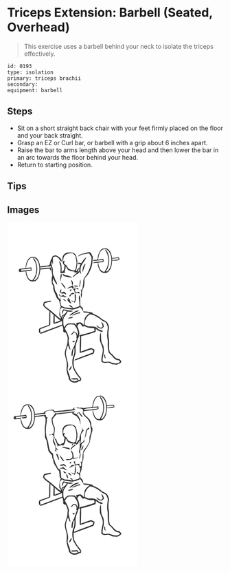 # Triceps Extension: Barbell (Seated, Overhead)
> This exercise uses a barbell behind your neck to isolate the triceps effectively.

``` 
id: 0193 
type: isolation 
primary: triceps brachii 
secondary:  
equipment: barbell 
``` 

## Steps

 - Sit on a short straight back chair with your feet firmly placed on the floor and your back straight.
 - Grasp an EZ or Curl bar, or barbell with a grip about 6 inches apart.
 - Raise the bar to arms length above your head and then lower the bar in an arc towards the floor behind your head.
 - Return to starting position.

## Tips


## Images

<svg width="227pt" height="400" viewBox="0 0 227 300" xmlns="http://www.w3.org/2000/svg">
  <g fill="#FFF">
    <path d="M0 0h227v300H0V0m164.22 47.23c-2.87 3.11-4.69 7.12-5.53 11.24-.51 2.11.13 4.82-1.86 6.29-2.22 1.28-5.69-.47-7.24 2.05 5.63.15 11.18-.85 16.74-1.48.33.5.99 1.51 1.32 2.01-4.06.32-8.07 1-12.13 1.39-1.98.28-4.3.17-5.68 1.89 2.96.03 5.9-.26 8.84-.57-.99 4.84 1.12 9.66 3.55 13.73 2.53 4.21 8.04 4.61 12.34 3.66 7.1-4.13 8.42-13.35 8.7-20.85 4.42-.43 9.68.58 13.43-2.29-.64-1.26-1.18-2.57-1.98-3.73-3.87.29-7.68 1.19-11.58 1.23-.66-6.72-3.18-14.8-10.35-17.03-2.84.77-6.41.05-8.57 2.46m-65.23 8.83c-3.61 3.81-2.3 9.39-1.78 14.04.21 2.1 1.93 3.52 3.1 5.11-.68 3.97-.24 9.6-5.28 10.7-.01-4.95.35-9.95-1.11-14.75-1-1.52-2.19-2.9-3.52-4.15.74 3.23 1.86 6.34 2.9 9.47.24 3.92-.07 7.88-.38 11.8 3.02.14 5.92-.18 8.68-1.5-.28-.39-.83-1.15-1.1-1.53.72-3.05 1.7-6.05 2.08-9.17 1.23 2.71 2.25 6.02 5.28 7.23 3.76 2.29 8.21 2.13 12.45 2.23-.73.03-2.17.08-2.9.11l-.11 1.36c1.77.09 3.55.16 5.33.21-2.85 2.57-6.51 4.59-8.06 8.29 2.6-.32 3.42-3.15 5.55-4.29 1.99-1.69 5.43-2.27 5.8-5.32l1.05-.08c-.36 1.74.28 2.91 1.93 3.51-.34-3.37-1.39-6.8-.47-10.18 1.57-6.88 7.05-11.78 9.8-18.12-4.17 1.9-6.07 6.49-8.74 9.96-2.06-.41-4.9-1.9-5.98.83 1.53.33 3.08.63 4.61.95-1.1 3.68-2.99 7.49-1.89 11.41-1.28.79-2.6 1.56-3.41 2.88 1.06-2.62 2.16-5.22 3.03-7.91-2.84.67-3.38 3.98-4.93 6.01l-.66-1.27c1.56-6.62 3.87-13.71 1.29-20.38-.38-4.28-1.6-9.32-6.31-10.72-5.43-1.07-12.31-1.39-16.25 3.27m36.09-2.27c-4.33.24-8.94 2.04-11.55 5.6 1.38-.58 2.69-1.29 3.96-2.07 2.9-1.75 6.19-2.22 9.52-2.29 2.14.02 4.5-2.31 6.43-.68 1.28 1.86 2.6 3.7 3.69 5.68 1.02 10.38-2.59 20.48-7.44 29.5-2.19 3.79-5.64 6.98-6.66 11.37-.11 5.61-.75 11.25-2.26 16.67-.6-.21-1.8-.63-2.41-.84 1.24 2.86 1.45 5.93.21 8.84.24 1.97.43 3.95.73 5.91 2.42-4.71.06-10.63 2.84-15.29 2.86-4.87 3.04-10.66 2.79-16.14.42-4.48 4.95-6.66 6.88-10.38 2.39-4.44 4.78-8.98 6-13.91 1.58-5.11 1-10.51 2.04-15.72-1.75-2.58-2.28-6.26-5.1-7.95-3.35-1.17-6.42 1.32-9.67 1.7m-56.1 6.08c-1.69 3.94-4.13 7.7-4.23 12.13-.52.9-1.04 1.81-1.56 2.72-5.22.69-10.48 1.11-15.66 2.09-.72-4.95-2-10.11-5.39-13.95-3.11-3.58-8.84-3.93-12.74-1.54-5.22 4.38-6.88 11.59-7.26 18.11-3.49.65-7.03.99-10.54 1.44-1 .61-1.02 2.1-1.6 3.06.8.94 1.38 2.87 3.04 2.15 3.11-.35 6.21-.78 9.34-.92.11 5.13 1.63 10.45 4.88 14.5 2.78 3.58 7.89 3.53 11.86 2.46 6.72-4.2 7.89-12.96 8.63-20.2 5.45-.32 10.88-1.03 16.3-1.72.65 1.56 1.67 2.9 2.81 4.11-.27-1.95-.54-3.89-.63-5.86-6.26.23-12.5 1.15-18.69 2.05-.03-.58-.08-1.74-.1-2.32 5.73-.15 11.38-1.91 17.12-1.46L76.2 76c1.9 3.76 1.01 8.09 2.03 12.06.37 1.76 1 3.61.32 5.39-1.61 6.04-1.39 12.79 2.15 18.13-1.23 6.69 3.51 12.21 5.24 18.32.69 2.73 3.49 3.92 4.81 6.2.7 2.42 1.19 4.91 2.1 7.27-.15.38-.46 1.15-.61 1.54.46.36 1.38 1.07 1.84 1.43-.96 2.18-2.64 4.23-2.58 6.72.04 4.02-1.41 8.21 1.02 11.82 1.31-.53 2.74-.64 4.12-.85.86-.74 1.74-1.46 2.63-2.16-1.09 2.45-2.23 4.87-3.41 7.27.05-1.68.66-3.28 1.09-4.89-1.34.44-2.67.89-3.97 1.42l.69 2.2-.63.18c-4.62-3.66-8.99-7.68-13.54-11.45-4.37-4.45-10.21-7.19-14.31-11.93-.13-1.23-.2-2.47-.2-3.7 3.79-1.39 7.76-2.19 11.7-3.07-.23-.43-.68-1.28-.91-1.7-3.45.76-6.97 1.29-10.38 2.23-2.26.95-2.03 3.77-2.72 5.72 2.52 4.56 7.27 7.15 11.17 10.38-.65 7.89-.04 15.83-.68 23.72-4.1 1.67-8.29 3.09-12.48 4.48-1.7.71-3.85 1.12-4.94 2.73-.38 1.97-.4 4.04-.08 6.02.79 1.1 2.03 1.75 3.08 2.57 12.59-4.95 25.42-9.29 37.93-14.46.63 2.75 1.65 5.49 1.15 8.36-.6 2.47 2 4.4 4.33 3.77 2.54 4.23 4.24 9.21 3.24 14.17.42 7.76-4.24 14.53-4.8 22.14.54 6.45 3.57 12.49 3.62 19.03.25 4.41-1.48 8.88.35 13.14-.18 3.56 1.73 6.55 2.8 9.8-.21 8.5 11.91 11.97 17.62 6.77 3.23.6 4.88-2.26 4.3-5.12-2.98-4.06-6.72-7.56-8.91-12.16-6.05-8.38-5.11-19.78-1.65-29 1.8-5.15-.01-10.63 1-15.86.53-4.51 3.38-8.33 3.71-12.85.26-.24.77-.73 1.03-.98 3.07-6.28 1.24-13.57-1.94-19.42.25-.78.73-2.34.97-3.12 1.16-.74 2.33-1.49 3.49-2.24 1.82 1.33 3.28 3.05 4.15 5.14 1.51.25 3.01.07 4.44-.48 4.95 3.38 10.98 3.13 16.69 3.41-.73 1.54.39 3.1.62 4.64-7.16 2.77-14.54 5.06-22.07 6.59-1.51.37-3.12.67-4.41 1.61.41 1.35.78 2.71 1.1 4.08-1 8.76-.69 17.62-.73 26.42 6.61-1.46 12.8-4.41 19.36-6.07 1.58-.09 3.13.62 4.18 1.79-.1 1.22-.31 2.43-.64 3.63-10.17 3.95-20.43 7.67-30.64 11.5l-1.88 2.28c3.88-.12 7.21-2.31 10.81-3.5 7.4-2.57 14.69-5.44 22.03-8.17 2.65-1.25 1.97-4.72 2.64-7.07-2.13-1.03-4.16-2.94-6.64-2.78-5.86 1.73-11.52 4.05-17.31 6.01.33-8.92.68-17.84.53-26.78 8.44-1.89 16.7-4.51 24.87-7.33.74-1.93 1.07-3.96.44-5.99 3.44 2.91 7.51 6.27 12.33 5.56.48-2.77-2.41-2.25-3.93-2.96-3.7-.54-5.55-4.46-9.06-5.41-3.48-1.22-7.19-1.02-10.81-1.05-2.75-.01-5.12-1.57-7.45-2.83-.89-7.28 3.08-14.78 9.42-18.38 7.77 1.39 14.55 5.8 20.52 10.76 2.57 2.1 6.84 2.24 8.07 5.75 1.23 2.97 3.01 6.13 2 9.44-.9 2.85-.57 5.83-.88 8.75-.99 4.89 1.5 9.58 1.07 14.48-.3 6.1-.11 12.33 1.94 18.14 2.07 2.3 4.75 4.01 6.48 6.62 2.32 3.28 5.68 6.01 9.81 6.43 1.85-.13 4.49 2.72 1.85 3.69-3.43 2.77-7.84 1.47-11.77.91-2.84-1.27-5.78-2.68-8.99-2.12-2.79-.04-6.8 1.48-8.36-1.74-.47-6.14 2.51-11.87 2.04-17.99-.07-3.38.12-7.03-1.8-9.99-4.23-6.37-2.29-14.34-3.54-21.44-1.71 3.18-1.42 6.98-1.65 10.49-.54 6.22 3.95 11.25 4.88 17.19 1.98 7.98-3.7 15.5-1.75 23.54 2.94 2.2 6.63 2.06 10.08 1.53 3.53-.65 6.35 1.97 9.41 3.23 2.22-.42 4.4.2 6.6.46 2.41-.66 4.61-1.91 6.89-2.92.53-1 1.07-1.99 1.62-2.97a59.942 59.942 0 0 0-3.55-4.08c-5.15.39-8.77-3.66-11.66-7.34-1.59-2.23-4.84-3.19-5.38-6.1-1.89-6.75-.23-13.84-1.14-20.69-1.26-5.69-1.22-11.66-.43-17.4 1.59-3.81-.46-7.61-1.87-11.12-2.36-4.62-8.13-4.99-11.55-8.4-3.91-3.63-8.87-5.87-13.72-7.96-.96-.77-1.73-1.92-2.99-2.22-4.75-1.39-9.74-1.76-14.67-1.95.22.38.65 1.15.87 1.53 3.3 1.56 7.25.44 10.7 1.68-3.64 2.59-7.28 5.65-8.93 9.93-.29 3.7-.68 7.39-1.64 10.99-1.47-2.14-3.22-4.39-5.91-4.95-2.3.29-4.58.8-6.88 1.04.08 1.38.16 2.78.23 4.17-1.1-1.08-2.16-2.2-3.23-3.31-3.93.04-7.93-.49-11.81.32-2.89 1.19-4.65 4.05-6.29 6.58-1.82-4.36-1.83-9.19-1.62-13.83.89-5.48 5.93-8.91 7.63-13.98 3.13 1.02 6.4.64 9.35-.77-3.54-1.13-7.38-.2-10.88-1.54-2.08-.43-4.22-1.72-6.37-1.11-1.81 2.47-2.53 5.63-1.69 8.6.83-2.47 1.59-4.98 2.89-7.26 1.71.59 3.41 1.19 5.1 1.85-1.72 3.73-5.18 6.08-8.85 7.63l.41 1.71-2.18-.99c-.88-4.05-2.49-8.29-.94-12.39 1.45-.57 2.61-1.5 2.9-3.14 3.84 3.26 9.01 2.45 13.58 3.57 6.33 1.65 12.77-1.02 18.33-3.89 2.24 1.95 3.42 4.72 5.34 6.93.26-3.34-.8-6.69-4.14-8.02-2.78-6.19.96-13.58-2.6-19.4-.36 1.36-.64 2.74-.85 4.13.91 4.77.76 9.66 1.51 14.45-3.45 2.6-7.85 2.82-11.8 4.19-.52-.99-.94-2.03-1.34-3.06-1.65-1.22-3.31-2.75-5.52-2.65 1.32 1.62 2.53 3.61 4.74 4.08.24.44.73 1.31.98 1.75-3.52-.65-7.03-1.45-10.63-1.45-3.29.15-5.99-1.96-8.83-3.28-.25-2.5-.89-4.93-1.54-7.34 1.32-1.18 1.56-2.6-.1-3.65.12-.86.37-2.57.49-3.43l-1.59 2.71c-1.91-1.63-3.3-3.78-3.51-6.33-.38-3.63-3.63-6-4.53-9.45-.58-2.28-.64-4.65-1-6.97-1.24-2.12-2.22-4.37-3.22-6.61.45-2.29.74-4.62.99-6.94 1.83 4.11 3.74 8.39 6.9 11.66l-.12-3.27c-.86-1.29-1.57-2.66-2.2-4.07-1.61-2.69-2.1-5.86-3.64-8.59-2.55-3.95-.65-8.86-1.86-13.17-.78-3.86-3.74-7.99-.97-11.7.35 1.9.75 3.8 1.37 5.64.4-3.82.16-7.66.11-11.49.3-2.3 3.29-2.49 5.1-2.65 4.94.95 6.53 6.48 10.08 9.39l.04-3.45c-2.58-3.74-6.07-6.97-10.63-8.01-1.92.52-4.45.54-5.41 2.62m52.63 25.79l.67.1c.99-4.84 3.27-9.24 4.89-13.87-4.68 2.84-5.55 8.76-5.56 13.77M93.28 92.8c-.34 3.53-.66 7.06-1.21 10.57 1.13-2.11 1.68-4.44 2.24-6.74 1.36-2.22.87-4.9.69-7.33-.98.95-1.74 2.09-1.72 3.5m3.62-3.32c-.78 2.62 2.02 3.74 3.9 4.4 4.17.82 8.3 1.97 12.54 2.42-3.14-3.21-7.93-4.02-12.21-4.48-1.39-.82-2.8-1.6-4.23-2.34m14.5 10.6c.95 3.1 2.26 6.16 1.99 9.48 3-2.54 1.37-8.16-1.99-9.48m16.34-.42c-.49 4.36-1.42 8.65-1.96 13l1.02-.93c.88-3.89 2.35-8.15.94-12.07m-33.71 5.09c1.94 4.13 4.94 7.88 8.29 10.91-.77-4.25-4.23-7.13-6.79-10.33-.38-.15-1.13-.43-1.5-.58m20.44 3.88c.12 2.58-2.46 2.3-4.01 3.06-2.23.64-4.41 1.84-5.38 4.05 2.36-.92 4.52-2.4 7.06-2.79 3.31 2.67 6.54 6.58 6.09 11.13 1.67-.64 3.37-1.18 5.08-1.72.94.65 1.88 1.29 2.83 1.95-.02-.87-.05-2.6-.07-3.47-2.3-.51-4.39.47-6.22 1.79-.56-1.4-1.16-2.77-1.78-4.14.26-.31.78-.93 1.04-1.23-.01-2.12-.17-4.23-.61-6.29 1.92 1.04 3.93 1.58 5.5-.16-2.31-.72-4.71-.94-7.11-1.1 1.94 1.41 1.87 8.87-1.64 5.02.26-.34.79-1 1.06-1.33-1.04-1.4-1.5-3.08-1.84-4.77m6.07 6.79c1.22.56 2.45 1.1 3.69 1.62.03-.73.05-1.47.04-2.2-1.28-.05-2.85-.78-3.73.58m-27.32 1.74c-.63 1.35-1.25 2.72-1.34 4.23 1.21.82 2.36 1.73 3.44 2.71 1.3-.05 2.55-.31 3.75-.79 1.25.87 2.43 2.16 4.13 1.8-.37-2.12-2.64-3.1-3.89-4.68-1.5.96-3.17 1.57-4.93 1.81-.57-2.05-.3-4.11.61-6.02-.45.24-1.33.7-1.77.94m18.28-.91c-1.27.45-2.87 3.07-1.33 3.89 1.12-.45 2.83-3.26 1.33-3.89m.97 6.95c-1.46 1.54-2.73 3.24-4.23 4.73.37.35 1.11 1.04 1.48 1.39.95-1.35 1.87-2.72 2.76-4.11 1.74-.29 4.51.25 4.78-2.19-1.56-.23-3.35-.72-4.79.18m-22.03 3.62c1.84 2.15 4.55 2.83 7.25 2.25 1.72 1.16 5.48 2.37 5.74-.8-.58.19-1.74.58-2.32.78-1.07-.92-2.1-1.86-3.14-2.8-.68.43-2.02 1.27-2.69 1.7-.79-.06-2.37-.17-3.16-.22-.09-1-.28-3.01-.37-4.02-.44 1.03-.87 2.07-1.31 3.11m27.52-2.05c-.13 4.42 1.08 9.01-.57 13.28-1.7-.98-3.5-1.86-5.49-2 1.24 1.54 2.93 2.29 4.92 2.11l.36 2.34c3.58-3.92 3.01-9.63 2.83-14.54-.51-.3-1.53-.89-2.05-1.19m-12.22 6.27c.33.82 1 2.45 1.33 3.27-.72-.2-2.15-.59-2.87-.78 2 3.17 4.16 7.11 8.26 7.7-.7-.88-1.4-1.75-2.12-2.61.18-2.42-1.59-4.41-2.47-6.54-.53-.26-1.6-.78-2.13-1.04m-7.78 2.22c.06 2.74 3.57 2.98 5.51 3.94-1.27-1.99-3.53-2.86-5.51-3.94m22.21 20.97c-4.29 1.89-8.58 4.29-11.5 8.05 3.07-.12 5.25-2.47 7.76-3.92 3.01-2.05 6.6-2.94 9.76-4.72-2.02-.01-4.16-.38-6.02.59m-6.62 7.96c4.63-.79 8.5-4.17 13.38-3.78l.45-2.45c-4.69 1.88-10.1 2.48-13.83 6.23m-7.73 5.31c3.37-.15 7.63.17 9.65-3.16-3.38.4-6.8 1.22-9.65 3.16m58.55 6.1c1.01 2.45 1.98 4.92 2.69 7.49-.94.84-1.9 1.64-2.89 2.41-3.29-.27-5.39-3.25-8.27-4.52 1.57 3.85 5.59 6.23 9.73 5.81 1.09-1.06 2.19-2.12 3.3-3.17-.35-3.08-1.28-6.88-4.56-8.02m7.76 63.81c-.77-2.6-1.18-5.26-1.25-7.96-2.31 2.19-1.5 6.43 1.25 7.96z"/>
    <path d="M164.2 49.34c1.66-2.7 4.84-3.02 7.7-2.9-.1.6-.3 1.8-.41 2.4 7.78 10.81 7.09 27.06-1.64 37.14-7.79-.54-10.04-9.68-10.74-16.05 2.99-.42 5.98-.81 8.99-1.12.77-1.76.5-3.6-.22-5.32-3.14.38-6.27.83-9.39 1.35 1.67-5.25 1.7-11.26 5.71-15.5z"/>
    <path d="M171.87 45.67c6.51 3.15 9.82 10.34 10.01 17.3.6 8.08-.72 17.51-7.57 22.78-.65-.56-1.3-1.13-1.95-1.69 2.2-.79 2.81-3.16 3.56-5.09 3.13-8.51 3.13-18.16-.31-26.56-1.04-2.37-3.15-4.17-3.74-6.74zM101.48 56.62c3.47-3.11 8.37-3.12 12.76-3.02 2.29 1.72 4.91 3.63 5.39 6.68.54 4.2 2.16 8.36 1.42 12.65-.49 3.27-.88 6.64-2.27 9.68-.93.38-1.86.76-2.78 1.14-2.89-.93-5.87-1.73-8.55-3.18-1.89-1.28-2.23-3.72-3.53-5.43-1.66-1.27-3.42-2.43-4.88-3.94.22-1.35 2.07-2.97.93-4.28-.51.16-1.54.5-2.05.67-.1-3.88.29-8.35 3.56-10.97zM39.96 62.71c1.46-1.63 3.76-1.23 5.71-1.42-.58 3.46 2.62 5.6 3.55 8.64 2.32 6.43 1.98 13.48.67 20.09-.87 4.17-3.42 7.72-6.13 10.9-7.69-.85-9.45-9.73-10.53-15.96 3.23-.3 6.44-.75 9.63-1.3.25-1.89-.09-3.73-.95-5.43-3.09.55-6.21.95-9.33 1.27 1.6-5.85 2.32-12.72 7.38-16.79z"/>
    <path d="M45.73 60.86c4.43 1.35 7.37 5.22 8.86 9.43 2.52 7.35 2.14 15.51-.4 22.81-1.55 3.45-3.9 7.32-7.98 7.99l1.24-2.72c2.43-2.01 3.06-5.27 3.79-8.17 2.59-9.94 1.15-21.26-5.51-29.34zM183.59 62.83c3.46.06 6.87-.65 10.32-.75.35.47 1.07 1.39 1.42 1.86-3.93 1.05-8.01 1.33-12.04 1.79.08-.72.23-2.18.3-2.9zM24.13 81.79c4.67-.21 9.34-.47 13.94-1.33 1.51-.13 3.88-.68 4.26 1.51-5.93 1-11.93 1.45-17.84 2.58l-.36-2.76zM108.32 136.25c.52.52.52.52 0 0zM75.36 155.82c1.96 1.72 4.01 3.37 5.75 5.32.12 4.99-.82 10-.27 15 1.57.85 3.23-.16 4.75-.6 3.35-1.36 7.27-1.62 9.89-4.39.41 2.31.55 4.66.71 7-12.86 4.29-25.35 9.59-38.17 13.98-.42-1.99-.53-4.02-.57-6.05 5.49-2.14 10.92-4.48 16.54-6.28.32-.44.96-1.3 1.29-1.74.04-7.41.11-14.83.08-22.24z"/>
    <path d="M83.02 162.3c3.11 2.94 6.32 5.77 9.73 8.35-2.97 1.93-6.52 2.57-9.75 3.92-.01-4.09 0-8.18.02-12.27zM106.14 178.21c3.53-1.04 7.3-.61 10.87 0 4.85 5.09 7.38 12.22 6.7 19.28-1.06-3.77-3.86-7.19-7.99-7.55-.55 2.58-3.43 3.69-4.93 5.71 2.31.28 4-1.25 4.93-3.2.92-.39 1.84-.75 2.78-1.1 1.82 2.69 3.71 5.84 2.33 9.18 1.46 2.11-.07 4.42-.84 6.46-1.78 3.72-2.11 8-4.44 11.49-2.68 4.22-3.39 9.23-3.07 14.15.43-.13 1.27-.39 1.69-.52.55-4.21.75-8.49 2.18-12.53l1.1.01c.05 4 .41 8.17-1.22 11.95-4.15 9.42-3.04 20.97 2.78 29.44 2.36 4.61 6.13 8.24 9.17 12.39-.99.65-1.99 1.29-2.99 1.92-1.05-1.41-1.78-3.13-3.25-4.16-3.1.42-6.21.81-9.33.43-.08.55-.23 1.66-.31 2.21.77-.17 1.54-.34 2.31-.5 2.86 2.08 6.92-2.15 8.73 1.85-3.38 2.37-8.2 2.43-11.43-.24-2.39-1.6-1.55-4.87-2.65-7.19-1.44-3.53-2.7-7.14-3.68-10.83-.19-2.3.8-4.53.82-6.83.45-7.62-3.73-14.53-3.88-22.08.12-4.69 1.76-9.15 3.47-13.47 2.17 2.14 1.82 6.05 4.63 7.52-1.13-6.59-4.9-13.19-2.67-19.94-.9-6.22-3.98-11.7-7.24-16.95 1.54-2.45 2.81-5.41 5.43-6.9m7.93 28.34c-.27 2.98 3.39 3.14 4.22.57-1.41-.22-2.81-.41-4.22-.57m-6.5 50.83c1.08.21 2.28.17 2.78-1.02 1.32-1.92 2.37-4.12 2.39-6.49-2.73 1.69-3.42 5.02-5.17 7.51z"/>
  </g>
  <g fill="#333">
    <path d="M164.22 47.23c2.16-2.41 5.73-1.69 8.57-2.46 7.17 2.23 9.69 10.31 10.35 17.03 3.9-.04 7.71-.94 11.58-1.23.8 1.16 1.34 2.47 1.98 3.73-3.75 2.87-9.01 1.86-13.43 2.29-.28 7.5-1.6 16.72-8.7 20.85-4.3.95-9.81.55-12.34-3.66-2.43-4.07-4.54-8.89-3.55-13.73-2.94.31-5.88.6-8.84.57 1.38-1.72 3.7-1.61 5.68-1.89 4.06-.39 8.07-1.07 12.13-1.39-.33-.5-.99-1.51-1.32-2.01-5.56.63-11.11 1.63-16.74 1.48 1.55-2.52 5.02-.77 7.24-2.05 1.99-1.47 1.35-4.18 1.86-6.29.84-4.12 2.66-8.13 5.53-11.24m-.02 2.11c-4.01 4.24-4.04 10.25-5.71 15.5 3.12-.52 6.25-.97 9.39-1.35.72 1.72.99 3.56.22 5.32-3.01.31-6 .7-8.99 1.12.7 6.37 2.95 15.51 10.74 16.05 8.73-10.08 9.42-26.33 1.64-37.14.11-.6.31-1.8.41-2.4-2.86-.12-6.04.2-7.7 2.9m7.67-3.67c.59 2.57 2.7 4.37 3.74 6.74 3.44 8.4 3.44 18.05.31 26.56-.75 1.93-1.36 4.3-3.56 5.09.65.56 1.3 1.13 1.95 1.69 6.85-5.27 8.17-14.7 7.57-22.78-.19-6.96-3.5-14.15-10.01-17.3m11.72 17.16c-.07.72-.22 2.18-.3 2.9 4.03-.46 8.11-.74 12.04-1.79-.35-.47-1.07-1.39-1.42-1.86-3.45.1-6.86.81-10.32.75zM98.99 56.06c3.94-4.66 10.82-4.34 16.25-3.27 4.71 1.4 5.93 6.44 6.31 10.72 2.58 6.67.27 13.76-1.29 20.38l.66 1.27c1.55-2.03 2.09-5.34 4.93-6.01-.87 2.69-1.97 5.29-3.03 7.91.81-1.32 2.13-2.09 3.41-2.88-1.1-3.92.79-7.73 1.89-11.41-1.53-.32-3.08-.62-4.61-.95 1.08-2.73 3.92-1.24 5.98-.83 2.67-3.47 4.57-8.06 8.74-9.96-2.75 6.34-8.23 11.24-9.8 18.12-.92 3.38.13 6.81.47 10.18-1.65-.6-2.29-1.77-1.93-3.51l-1.05.08c-.37 3.05-3.81 3.63-5.8 5.32-2.13 1.14-2.95 3.97-5.55 4.29 1.55-3.7 5.21-5.72 8.06-8.29-1.78-.05-3.56-.12-5.33-.21l.11-1.36c.73-.03 2.17-.08 2.9-.11-4.24-.1-8.69.06-12.45-2.23-3.03-1.21-4.05-4.52-5.28-7.23-.38 3.12-1.36 6.12-2.08 9.17.27.38.82 1.14 1.1 1.53-2.76 1.32-5.66 1.64-8.68 1.5.31-3.92.62-7.88.38-11.8-1.04-3.13-2.16-6.24-2.9-9.47 1.33 1.25 2.52 2.63 3.52 4.15 1.46 4.8 1.1 9.8 1.11 14.75 5.04-1.1 4.6-6.73 5.28-10.7-1.17-1.59-2.89-3.01-3.1-5.11-.52-4.65-1.83-10.23 1.78-14.04m2.49.56c-3.27 2.62-3.66 7.09-3.56 10.97.51-.17 1.54-.51 2.05-.67 1.14 1.31-.71 2.93-.93 4.28 1.46 1.51 3.22 2.67 4.88 3.94 1.3 1.71 1.64 4.15 3.53 5.43 2.68 1.45 5.66 2.25 8.55 3.18.92-.38 1.85-.76 2.78-1.14 1.39-3.04 1.78-6.41 2.27-9.68.74-4.29-.88-8.45-1.42-12.65-.48-3.05-3.1-4.96-5.39-6.68-4.39-.1-9.29-.09-12.76 3.02z"/>
    <path d="M135.08 53.79c3.25-.38 6.32-2.87 9.67-1.7 2.82 1.69 3.35 5.37 5.1 7.95-1.04 5.21-.46 10.61-2.04 15.72-1.22 4.93-3.61 9.47-6 13.91-1.93 3.72-6.46 5.9-6.88 10.38.25 5.48.07 11.27-2.79 16.14-2.78 4.66-.42 10.58-2.84 15.29-.3-1.96-.49-3.94-.73-5.91 1.24-2.91 1.03-5.98-.21-8.84.61.21 1.81.63 2.41.84 1.51-5.42 2.15-11.06 2.26-16.67 1.02-4.39 4.47-7.58 6.66-11.37 4.85-9.02 8.46-19.12 7.44-29.5-1.09-1.98-2.41-3.82-3.69-5.68-1.93-1.63-4.29.7-6.43.68-3.33.07-6.62.54-9.52 2.29-1.27.78-2.58 1.49-3.96 2.07 2.61-3.56 7.22-5.36 11.55-5.6z"/>
    <path d="M78.98 59.87c.96-2.08 3.49-2.1 5.41-2.62 4.56 1.04 8.05 4.27 10.63 8.01l-.04 3.45c-3.55-2.91-5.14-8.44-10.08-9.39-1.81.16-4.8.35-5.1 2.65.05 3.83.29 7.67-.11 11.49-.62-1.84-1.02-3.74-1.37-5.64-2.77 3.71.19 7.84.97 11.7 1.21 4.31-.69 9.22 1.86 13.17 1.54 2.73 2.03 5.9 3.64 8.59.63 1.41 1.34 2.78 2.2 4.07l.12 3.27c-3.16-3.27-5.07-7.55-6.9-11.66-.25 2.32-.54 4.65-.99 6.94 1 2.24 1.98 4.49 3.22 6.61.36 2.32.42 4.69 1 6.97.9 3.45 4.15 5.82 4.53 9.45.21 2.55 1.6 4.7 3.51 6.33l1.59-2.71c-.12.86-.37 2.57-.49 3.43 1.66 1.05 1.42 2.47.1 3.65.65 2.41 1.29 4.84 1.54 7.34 2.84 1.32 5.54 3.43 8.83 3.28 3.6 0 7.11.8 10.63 1.45-.25-.44-.74-1.31-.98-1.75-2.21-.47-3.42-2.46-4.74-4.08 2.21-.1 3.87 1.43 5.52 2.65.4 1.03.82 2.07 1.34 3.06 3.95-1.37 8.35-1.59 11.8-4.19-.75-4.79-.6-9.68-1.51-14.45.21-1.39.49-2.77.85-4.13 3.56 5.82-.18 13.21 2.6 19.4 3.34 1.33 4.4 4.68 4.14 8.02-1.92-2.21-3.1-4.98-5.34-6.93-5.56 2.87-12 5.54-18.33 3.89-4.57-1.12-9.74-.31-13.58-3.57-.29 1.64-1.45 2.57-2.9 3.14-1.55 4.1.06 8.34.94 12.39l2.18.99-.41-1.71c3.67-1.55 7.13-3.9 8.85-7.63-1.69-.66-3.39-1.26-5.1-1.85-1.3 2.28-2.06 4.79-2.89 7.26-.84-2.97-.12-6.13 1.69-8.6 2.15-.61 4.29.68 6.37 1.11 3.5 1.34 7.34.41 10.88 1.54-2.95 1.41-6.22 1.79-9.35.77-1.7 5.07-6.74 8.5-7.63 13.98-.21 4.64-.2 9.47 1.62 13.83 1.64-2.53 3.4-5.39 6.29-6.58 3.88-.81 7.88-.28 11.81-.32 1.07 1.11 2.13 2.23 3.23 3.31-.07-1.39-.15-2.79-.23-4.17 2.3-.24 4.58-.75 6.88-1.04 2.69.56 4.44 2.81 5.91 4.95.96-3.6 1.35-7.29 1.64-10.99 1.65-4.28 5.29-7.34 8.93-9.93-3.45-1.24-7.4-.12-10.7-1.68-.22-.38-.65-1.15-.87-1.53 4.93.19 9.92.56 14.67 1.95 1.26.3 2.03 1.45 2.99 2.22 4.85 2.09 9.81 4.33 13.72 7.96 3.42 3.41 9.19 3.78 11.55 8.4 1.41 3.51 3.46 7.31 1.87 11.12-.79 5.74-.83 11.71.43 17.4.91 6.85-.75 13.94 1.14 20.69.54 2.91 3.79 3.87 5.38 6.1 2.89 3.68 6.51 7.73 11.66 7.34 1.24 1.31 2.43 2.66 3.55 4.08-.55.98-1.09 1.97-1.62 2.97-2.28 1.01-4.48 2.26-6.89 2.92-2.2-.26-4.38-.88-6.6-.46-3.06-1.26-5.88-3.88-9.41-3.23-3.45.53-7.14.67-10.08-1.53-1.95-8.04 3.73-15.56 1.75-23.54-.93-5.94-5.42-10.97-4.88-17.19.23-3.51-.06-7.31 1.65-10.49 1.25 7.1-.69 15.07 3.54 21.44 1.92 2.96 1.73 6.61 1.8 9.99.47 6.12-2.51 11.85-2.04 17.99 1.56 3.22 5.57 1.7 8.36 1.74 3.21-.56 6.15.85 8.99 2.12 3.93.56 8.34 1.86 11.77-.91 2.64-.97 0-3.82-1.85-3.69-4.13-.42-7.49-3.15-9.81-6.43-1.73-2.61-4.41-4.32-6.48-6.62-2.05-5.81-2.24-12.04-1.94-18.14.43-4.9-2.06-9.59-1.07-14.48.31-2.92-.02-5.9.88-8.75 1.01-3.31-.77-6.47-2-9.44-1.23-3.51-5.5-3.65-8.07-5.75-5.97-4.96-12.75-9.37-20.52-10.76-6.34 3.6-10.31 11.1-9.42 18.38 2.33 1.26 4.7 2.82 7.45 2.83 3.62.03 7.33-.17 10.81 1.05 3.51.95 5.36 4.87 9.06 5.41 1.52.71 4.41.19 3.93 2.96-4.82.71-8.89-2.65-12.33-5.56.63 2.03.3 4.06-.44 5.99-8.17 2.82-16.43 5.44-24.87 7.33.15 8.94-.2 17.86-.53 26.78 5.79-1.96 11.45-4.28 17.31-6.01 2.48-.16 4.51 1.75 6.64 2.78-.67 2.35.01 5.82-2.64 7.07-7.34 2.73-14.63 5.6-22.03 8.17-3.6 1.19-6.93 3.38-10.81 3.5l1.88-2.28c10.21-3.83 20.47-7.55 30.64-11.5.33-1.2.54-2.41.64-3.63-1.05-1.17-2.6-1.88-4.18-1.79-6.56 1.66-12.75 4.61-19.36 6.07.04-8.8-.27-17.66.73-26.42-.32-1.37-.69-2.73-1.1-4.08 1.29-.94 2.9-1.24 4.41-1.61 7.53-1.53 14.91-3.82 22.07-6.59-.23-1.54-1.35-3.1-.62-4.64-5.71-.28-11.74-.03-16.69-3.41-1.43.55-2.93.73-4.44.48-.87-2.09-2.33-3.81-4.15-5.14-1.16.75-2.33 1.5-3.49 2.24-.24.78-.72 2.34-.97 3.12 3.18 5.85 5.01 13.14 1.94 19.42-.26.25-.77.74-1.03.98-.33 4.52-3.18 8.34-3.71 12.85-1.01 5.23.8 10.71-1 15.86-3.46 9.22-4.4 20.62 1.65 29 2.19 4.6 5.93 8.1 8.91 12.16.58 2.86-1.07 5.72-4.3 5.12-5.71 5.2-17.83 1.73-17.62-6.77-1.07-3.25-2.98-6.24-2.8-9.8-1.83-4.26-.1-8.73-.35-13.14-.05-6.54-3.08-12.58-3.62-19.03.56-7.61 5.22-14.38 4.8-22.14 1-4.96-.7-9.94-3.24-14.17-2.33.63-4.93-1.3-4.33-3.77.5-2.87-.52-5.61-1.15-8.36-12.51 5.17-25.34 9.51-37.93 14.46-1.05-.82-2.29-1.47-3.08-2.57-.32-1.98-.3-4.05.08-6.02 1.09-1.61 3.24-2.02 4.94-2.73 4.19-1.39 8.38-2.81 12.48-4.48.64-7.89.03-15.83.68-23.72-3.9-3.23-8.65-5.82-11.17-10.38.69-1.95.46-4.77 2.72-5.72 3.41-.94 6.93-1.47 10.38-2.23.23.42.68 1.27.91 1.7-3.94.88-7.91 1.68-11.7 3.07 0 1.23.07 2.47.2 3.7 4.1 4.74 9.94 7.48 14.31 11.93 4.55 3.77 8.92 7.79 13.54 11.45l.63-.18-.69-2.2c1.3-.53 2.63-.98 3.97-1.42-.43 1.61-1.04 3.21-1.09 4.89 1.18-2.4 2.32-4.82 3.41-7.27-.89.7-1.77 1.42-2.63 2.16-1.38.21-2.81.32-4.12.85-2.43-3.61-.98-7.8-1.02-11.82-.06-2.49 1.62-4.54 2.58-6.72-.46-.36-1.38-1.07-1.84-1.43.15-.39.46-1.16.61-1.54-.91-2.36-1.4-4.85-2.1-7.27-1.32-2.28-4.12-3.47-4.81-6.2-1.73-6.11-6.47-11.63-5.24-18.32-3.54-5.34-3.76-12.09-2.15-18.13.68-1.78.05-3.63-.32-5.39-1.02-3.97-.13-8.3-2.03-12.06l-1.64.72c-5.74-.45-11.39 1.31-17.12 1.46.02.58.07 1.74.1 2.32 6.19-.9 12.43-1.82 18.69-2.05.09 1.97.36 3.91.63 5.86-1.14-1.21-2.16-2.55-2.81-4.11-5.42.69-10.85 1.4-16.3 1.72-.74 7.24-1.91 16-8.63 20.2-3.97 1.07-9.08 1.12-11.86-2.46-3.25-4.05-4.77-9.37-4.88-14.5-3.13.14-6.23.57-9.34.92-1.66.72-2.24-1.21-3.04-2.15.58-.96.6-2.45 1.6-3.06 3.51-.45 7.05-.79 10.54-1.44.38-6.52 2.04-13.73 7.26-18.11 3.9-2.39 9.63-2.04 12.74 1.54 3.39 3.84 4.67 9 5.39 13.95 5.18-.98 10.44-1.4 15.66-2.09.52-.91 1.04-1.82 1.56-2.72.1-4.43 2.54-8.19 4.23-12.13m-39.02 2.84c-5.06 4.07-5.78 10.94-7.38 16.79 3.12-.32 6.24-.72 9.33-1.27.86 1.7 1.2 3.54.95 5.43-3.19.55-6.4 1-9.63 1.3 1.08 6.23 2.84 15.11 10.53 15.96 2.71-3.18 5.26-6.73 6.13-10.9 1.31-6.61 1.65-13.66-.67-20.09-.93-3.04-4.13-5.18-3.55-8.64-1.95.19-4.25-.21-5.71 1.42m5.77-1.85c6.66 8.08 8.1 19.4 5.51 29.34-.73 2.9-1.36 6.16-3.79 8.17l-1.24 2.72c4.08-.67 6.43-4.54 7.98-7.99 2.54-7.3 2.92-15.46.4-22.81-1.49-4.21-4.43-8.08-8.86-9.43m-21.6 20.93l.36 2.76c5.91-1.13 11.91-1.58 17.84-2.58-.38-2.19-2.75-1.64-4.26-1.51-4.6.86-9.27 1.12-13.94 1.33m51.23 74.03c.03 7.41-.04 14.83-.08 22.24-.33.44-.97 1.3-1.29 1.74-5.62 1.8-11.05 4.14-16.54 6.28.04 2.03.15 4.06.57 6.05 12.82-4.39 25.31-9.69 38.17-13.98-.16-2.34-.3-4.69-.71-7-2.62 2.77-6.54 3.03-9.89 4.39-1.52.44-3.18 1.45-4.75.6-.55-5 .39-10.01.27-15-1.74-1.95-3.79-3.6-5.75-5.32m7.66 6.48c-.02 4.09-.03 8.18-.02 12.27 3.23-1.35 6.78-1.99 9.75-3.92-3.41-2.58-6.62-5.41-9.73-8.35m23.12 15.91c-2.62 1.49-3.89 4.45-5.43 6.9 3.26 5.25 6.34 10.73 7.24 16.95-2.23 6.75 1.54 13.35 2.67 19.94-2.81-1.47-2.46-5.38-4.63-7.52-1.71 4.32-3.35 8.78-3.47 13.47.15 7.55 4.33 14.46 3.88 22.08-.02 2.3-1.01 4.53-.82 6.83.98 3.69 2.24 7.3 3.68 10.83 1.1 2.32.26 5.59 2.65 7.19 3.23 2.67 8.05 2.61 11.43.24-1.81-4-5.87.23-8.73-1.85-.77.16-1.54.33-2.31.5.08-.55.23-1.66.31-2.21 3.12.38 6.23-.01 9.33-.43 1.47 1.03 2.2 2.75 3.25 4.16 1-.63 2-1.27 2.99-1.92-3.04-4.15-6.81-7.78-9.17-12.39-5.82-8.47-6.93-20.02-2.78-29.44 1.63-3.78 1.27-7.95 1.22-11.95l-1.1-.01c-1.43 4.04-1.63 8.32-2.18 12.53-.42.13-1.26.39-1.69.52-.32-4.92.39-9.93 3.07-14.15 2.33-3.49 2.66-7.77 4.44-11.49.77-2.04 2.3-4.35.84-6.46 1.38-3.34-.51-6.49-2.33-9.18-.94.35-1.86.71-2.78 1.1-.93 1.95-2.62 3.48-4.93 3.2 1.5-2.02 4.38-3.13 4.93-5.71 4.13.36 6.93 3.78 7.99 7.55.68-7.06-1.85-14.19-6.7-19.28-3.57-.61-7.34-1.04-10.87 0zM131.61 85.66c.01-5.01.88-10.93 5.56-13.77-1.62 4.63-3.9 9.03-4.89 13.87l-.67-.1z"/>
    <path d="M93.28 92.8c-.02-1.41.74-2.55 1.72-3.5.18 2.43.67 5.11-.69 7.33-.56 2.3-1.11 4.63-2.24 6.74.55-3.51.87-7.04 1.21-10.57zM96.9 89.48c1.43.74 2.84 1.52 4.23 2.34 4.28.46 9.07 1.27 12.21 4.48-4.24-.45-8.37-1.6-12.54-2.42-1.88-.66-4.68-1.78-3.9-4.4zM111.4 100.08c3.36 1.32 4.99 6.94 1.99 9.48.27-3.32-1.04-6.38-1.99-9.48zM127.74 99.66c1.41 3.92-.06 8.18-.94 12.07l-1.02.93c.54-4.35 1.47-8.64 1.96-13zM94.03 104.75c.37.15 1.12.43 1.5.58 2.56 3.2 6.02 6.08 6.79 10.33-3.35-3.03-6.35-6.78-8.29-10.91z"/>
    <path d="M114.47 108.63c.34 1.69.8 3.37 1.84 4.77-.27.33-.8.99-1.06 1.33 3.51 3.85 3.58-3.61 1.64-5.02 2.4.16 4.8.38 7.11 1.1-1.57 1.74-3.58 1.2-5.5.16.44 2.06.6 4.17.61 6.29-.26.3-.78.92-1.04 1.23.62 1.37 1.22 2.74 1.78 4.14 1.83-1.32 3.92-2.3 6.22-1.79.02.87.05 2.6.07 3.47-.95-.66-1.89-1.3-2.83-1.95-1.71.54-3.41 1.08-5.08 1.72.45-4.55-2.78-8.46-6.09-11.13-2.54.39-4.7 1.87-7.06 2.79.97-2.21 3.15-3.41 5.38-4.05 1.55-.76 4.13-.48 4.01-3.06z"/>
    <path d="M120.54 115.42c.88-1.36 2.45-.63 3.73-.58.01.73-.01 1.47-.04 2.2-1.24-.52-2.47-1.06-3.69-1.62zM93.22 117.16c.44-.24 1.32-.7 1.77-.94-.91 1.91-1.18 3.97-.61 6.02 1.76-.24 3.43-.85 4.93-1.81 1.25 1.58 3.52 2.56 3.89 4.68-1.7.36-2.88-.93-4.13-1.8-1.2.48-2.45.74-3.75.79a31.05 31.05 0 0 0-3.44-2.71c.09-1.51.71-2.88 1.34-4.23zM111.5 116.25c1.5.63-.21 3.44-1.33 3.89-1.54-.82.06-3.44 1.33-3.89zM112.47 123.2c1.44-.9 3.23-.41 4.79-.18-.27 2.44-3.04 1.9-4.78 2.19-.89 1.39-1.81 2.76-2.76 4.11-.37-.35-1.11-1.04-1.48-1.39 1.5-1.49 2.77-3.19 4.23-4.73zM90.44 126.82c.44-1.04.87-2.08 1.31-3.11.09 1.01.28 3.02.37 4.02.79.05 2.37.16 3.16.22.67-.43 2.01-1.27 2.69-1.7 1.04.94 2.07 1.88 3.14 2.8.58-.2 1.74-.59 2.32-.78-.26 3.17-4.02 1.96-5.74.8-2.7.58-5.41-.1-7.25-2.25zM117.96 124.77c.52.3 1.54.89 2.05 1.19.18 4.91.75 10.62-2.83 14.54l-.36-2.34c-1.99.18-3.68-.57-4.92-2.11 1.99.14 3.79 1.02 5.49 2 1.65-4.27.44-8.86.57-13.28zM105.74 131.04c.53.26 1.6.78 2.13 1.04.88 2.13 2.65 4.12 2.47 6.54.72.86 1.42 1.73 2.12 2.61-4.1-.59-6.26-4.53-8.26-7.7.72.19 2.15.58 2.87.78-.33-.82-1-2.45-1.33-3.27m2.58 5.21c.52.52.52.52 0 0zM97.96 133.26c1.98 1.08 4.24 1.95 5.51 3.94-1.94-.96-5.45-1.2-5.51-3.94zM120.17 154.23c1.86-.97 4-.6 6.02-.59-3.16 1.78-6.75 2.67-9.76 4.72-2.51 1.45-4.69 3.8-7.76 3.92 2.92-3.76 7.21-6.16 11.5-8.05zM113.55 162.19c3.73-3.75 9.14-4.35 13.83-6.23l-.45 2.45c-4.88-.39-8.75 2.99-13.38 3.78zM105.82 167.5c2.85-1.94 6.27-2.76 9.65-3.16-2.02 3.33-6.28 3.01-9.65 3.16zM164.37 173.6c3.28 1.14 4.21 4.94 4.56 8.02-1.11 1.05-2.21 2.11-3.3 3.17-4.14.42-8.16-1.96-9.73-5.81 2.88 1.27 4.98 4.25 8.27 4.52.99-.77 1.95-1.57 2.89-2.41-.71-2.57-1.68-5.04-2.69-7.49zM114.07 206.55c1.41.16 2.81.35 4.22.57-.83 2.57-4.49 2.41-4.22-.57zM172.13 237.41c-2.75-1.53-3.56-5.77-1.25-7.96.07 2.7.48 5.36 1.25 7.96zM107.57 257.38c1.75-2.49 2.44-5.82 5.17-7.51-.02 2.37-1.07 4.57-2.39 6.49-.5 1.19-1.7 1.23-2.78 1.02z"/>
  </g>
</svg>

<svg width="227pt" height="400" viewBox="0 0 227 300" xmlns="http://www.w3.org/2000/svg">
  <g fill="#FFF">
    <path d="M0 0h227v300H0V0m163.46 1.7c-2.73.72-6.11.22-8.2 2.47-3.48 3.76-5.5 8.77-5.9 13.85-.01 1.52-.5 3.53-2.18 3.98-4.65.6-9.34 1.01-13.99 1.66-2.28-1.05-4.75-.74-7.14-.35-1.59-.97-3.45-.95-5.22-.6 3.26 2.37 7.56.63 10.87 2.64 2.48 2.9-1.13 6.91 1.51 9.65 2.36 3.22 5.96 5.29 8.27 8.57 2.98 4.24 4.25 9.45 4.37 14.58 2.06 4.73-.14 9.41-1.53 13.95-1.23 3.14.12 6.53-.82 9.71-1.29 3.9-3.58 7.38-5.98 10.68-1.98 2.72-5 5.14-4.81 8.83-1.87 5.17-.28 10.92-1.87 16.22-.62-.21-1.86-.63-2.48-.83 1.01 2.64 1.41 5.43.57 8.18l-2.64-.44c-.09-1.22-.19-2.44-.28-3.66-1.19.01-2.38.06-3.57.21-.97.52-1.96 1-2.98 1.41-.37-1.29-.74-2.57-1.12-3.85.24-.66.46-1.33.66-1.99-.75-.01-2.24-.01-2.99-.01 1.32 2.3 2.43 4.77 2.23 7.5 1.73-.61 3.48-1.17 5.22-1.77 2.2 1.31 3.11 3.53 3.32 5.98l1.19-.05c-.75 2.79.22 6.59-2.3 8.59-1.48.76-1.99-1.29-2.67-2.11-.53.66-1.07 1.31-1.6 1.97 1.01.61 2.04 1.21 3.04 1.84 2.71 1.16 1.62 4.65 2.14 6.95-3.52 2.44-7.84 2.81-11.8 4.11-.53-1.1-.96-2.25-1.37-3.39-1.23-.12-2.46-.23-3.69-.33.6.64 1.81 1.92 2.41 2.55l.58-.93c.22.58.67 1.73.89 2.3-3.5-.81-7.04-1.52-10.64-1.55-3.21.12-5.86-1.92-8.62-3.24-.37-4.34-.52-8.72-1.23-13.02-1.1-1.69-3.02-2.55-4.67-3.58-1.58-4.94-5.23-9.06-5.76-14.37-2.87-3.1-1.58-7.68-3.01-11.39-7.52-4.54-6.59-14.25-8.6-21.67-3.31-7.45-4.11-15.84-3.29-23.9.22-4.96 2.1-9.76 1.27-14.77.61-.88 1.23-1.75 1.86-2.62-2.85.84-3.4-2.2-3.38-4.3-6.35.31-12.67 1.22-18.97 2.1-.02-.57-.07-1.7-.1-2.27 5.92.09 11.87-2.46 17.71-1.07.32-1.45.61-2.91.9-4.36 3.63-1.89 7.87-2.78 11.91-1.88 1.97.1 2.65 1.65 2.45 3.44 12.74-1.6 25.54-2.74 38.26-4.55-1.01-1.13-2.32-1.5-3.93-1.08.67-.6 2.01-1.79 2.68-2.38-2.14-.21-3.56.62-4.24 2.47-2.39.45-4.8.78-7.22.91-5.4.2-10.69 1.96-16.12 1.43-2.75.41-5.51.76-8.29.75-.82-.79-1.2-2.62-2.68-2.35-5.23-.14-10.38 1.09-15.08 3.37-.1.45-.3 1.36-.41 1.81-5.29.65-10.61 1.12-15.86 2.08-.76-5.17-2.13-10.62-5.89-14.47-3.22-3.1-8.49-3.18-12.23-1.05-5.26 4.4-6.88 11.63-7.34 18.18-3.3.57-6.62.95-9.95 1.34-1.55.05-1.46 2.12-2.19 3.11.81.9 1.35 2.85 2.97 2.21 3.07-.32 6.12-.74 9.21-.89.87 6.42 2.47 14.54 9.19 17.25 3.18.18 7.06 1 9.56-1.54 5.2-4.8 6.17-12.28 6.91-18.94 5.19-.44 10.38-.89 15.52-1.77.6 1.19 1.39 2.25 2.4 3.12.78 4.87.34 9.82-.61 14.63-1.27 5.95.43 12-.05 18-.4 3.42 2.92 5.78 3.15 9.1.64 5.42 1.62 10.82 2.97 16.11 1.83 3.07 4.56 5.49 6.64 8.39-.32 2.22-.34 4.59 1.46 6.24.26 3.97 1.29 7.99 3.75 11.2 2.33 3.02 3.26 7.09 6.67 9.21.4 3.91 1.05 7.79 1.26 11.72l2.16 1.36c-3.41 4.57-2.54 10.31-3.17 15.64.89.82 1.41 1.81 1.55 2.97 1.33-.57 2.79-.66 4.21-.88.84-.76 1.69-1.5 2.55-2.22a108.8 108.8 0 0 1-3.43 7.34c.32-1.65.77-3.28 1.13-4.91-1.36.45-2.71.92-4.03 1.47l.87 2.62c-6.62-4.61-12.35-10.43-18.64-15.49-3.58-2.44-6.95-5.19-10.13-8.14.02-1.24.03-2.49.05-3.73 3.78-1.36 7.73-2.18 11.65-3.04-.25-.44-.74-1.3-.98-1.74-3.45.78-6.96 1.31-10.37 2.25-2.21.95-2 3.77-2.73 5.68 2.54 4.58 7.28 7.2 11.2 10.43-.62 7.89-.07 15.81-.67 23.69-4.32 1.8-8.77 3.22-13.19 4.74-1.51.6-3.24 1.1-4.26 2.46-.33 2-.37 4.07-.06 6.08.87 1.01 1.99 1.74 3.02 2.57 12.62-4.9 25.44-9.31 37.98-14.45.89 2.94 1.53 5.96 1.16 9.05-.18 2.27 2.35 3.51 4.34 3.06 1.92 3.06 2.93 6.54 3.71 10.04-.97 4.6-.12 9.51-2.1 13.88-1.2 3.71-2.45 7.42-3.15 11.26-.01 6.21 2.99 11.97 3.48 18.13.37 3.63-.23 7.25-.45 10.87.86 4.8 1.56 9.6 3.69 14.04-.15 8.55 11.86 11.99 17.67 6.87 1.54-.23 3.5-.14 4.17-1.9.88-3.36-1.94-5.87-3.79-8.25-2.96-2.9-4.6-6.76-6.75-10.23-2.95-4.71-2.45-10.45-2.55-15.75 3.8.44 7.04-1.95 10.51-3.09 7.82-2.83 15.62-5.72 23.38-8.72 2.75-1.15 1.98-4.75 2.69-7.1-2.4-1.04-4.8-3.59-7.58-2.51-5.52 1.74-10.91 3.88-16.38 5.76.42-8.92.63-17.84.54-26.76 8.44-1.85 16.65-4.56 24.85-7.28.73-1.94 1.1-3.98.47-6.03 3.44 2.94 7.5 6.28 12.36 5.57-.38-3.9-5.57-2.19-7.63-4.78-3.84-4.27-9.81-5.01-15.23-4.67-3.11.28-5.82-1.38-8.42-2.82-.91-7.29 3.07-14.76 9.39-18.39 7.52 1.4 14.19 5.53 19.98 10.37 2.23 1.9 5.28 2.44 7.51 4.31 1.6 2.56 2.81 5.46 3.39 8.43-.87 6.98-2.28 14.18-.4 21.13.66 7.68-.57 15.61 2.16 23.02 1.7 1.96 3.94 3.4 5.55 5.46 2.17 2.7 4.4 5.77 7.84 6.91 2.02.73 4.64.55 5.96 2.56.18 2.18-2.69 2.36-4.08 3.32-4.76.92-9.6-.83-14-2.56-3.94-1.18-9.72 2.39-12.2-1.98 0-4.14.73-8.25 1.82-12.23.45-3.53.31-7.13.07-10.68-.13-4.09-3.76-7.01-3.96-11.09-1.21-5.05-.11-10.3-1.24-15.36-1.66 3.6-1.55 7.68-1.61 11.56-.16 5.61 3.75 10.19 4.73 15.56 2.3 8.18-3.5 15.92-1.66 24.16 2.96 2.2 6.66 2.11 10.14 1.57 4.44-1.07 7.53 4.19 11.95 2.98 4.62 1.7 10.45-.74 12.68-5.1a80.082 80.082 0 0 0-3.62-4.17c-7.83.54-10.56-8.08-16.43-11.39-2.73-7.28-.9-15.12-1.76-22.65-1.45-6.93-1.27-14.19.24-21.08-.62-2.81-1.58-5.57-2.89-8.13-2.58-4.12-7.89-4.55-11.18-7.79-3.99-3.62-8.93-6.05-13.93-7.95-.32-.45-.96-1.35-1.29-1.79-5.35-1.69-10.96-2.37-16.56-2.43 2.51 4.06 8.17 1.56 11.95 3.27-3.76 2.48-7.33 5.67-8.99 9.96-.23 3.66-.72 7.3-1.6 10.88-1.43-2.24-3.38-4.04-5.82-5.1-2.29.6-4.63.98-6.98 1.24.08 1.38.16 2.76.23 4.15-1.09-1.09-2.17-2.2-3.23-3.31-3.88.05-7.81-.46-11.65.26-2.97 1.06-4.69 4-6.35 6.5-2.11-4.26-1.77-9.11-1.63-13.72.82-5.45 5.82-8.9 7.58-13.92 3.15 1.02 6.4.62 9.36-.82-3.76-1.04-7.8-.25-11.48-1.7-1.92-.33-3.98-1.63-5.91-.87-1.69 2.52-2.45 5.6-1.63 8.58.86-2.26 1.38-4.67 2.67-6.74 1.76-.61 3.63.88 5.36 1.23-1.7 3.79-5.21 6.1-8.87 7.72l.39 1.71c-.53-.26-1.6-.8-2.13-1.06-.97-4.02-2.32-8.22-1-12.32 1.5-.55 2.64-1.54 3.01-3.15 1.25.76 2.5 1.52 3.75 2.29 4.95.21 9.75 1.55 14.67 1.87 4.7-.59 9.26-2.23 13.44-4.44 1.6 1.51 3.03 3.22 3.74 5.34.43.34 1.3 1.02 1.73 1.36.04-3.28-1.03-6.37-4.12-7.9-.25-.52-.76-1.57-1.02-2.1-.03-2.38-.19-4.76-.28-7.14 3.99-5.58 2.42-12.65 3.94-18.92 2.47-4.98 1.84-10.69 1.81-16.06 3.44-6.61 8.57-12.31 11.18-19.36 1.14-4.49 1.15-9.23 2.8-13.6.81-3.4 2.75-7.02 1.55-10.52-2.66-4.06-1.1-9.39-3.88-13.41-2.51-5.06-8.4-7.22-10.84-12.32-.94-1.19-1.02-2.45-.24-3.79 5.27-.84 10.6-1.29 15.91-1.9-.9 3.9.58 7.75 2.13 11.26 1.34 2.95 3.74 5.86 7.12 6.35 2.81.08 6.15.93 8.39-1.29 5.57-4.79 6.75-12.75 6.98-19.71 4.29-.25 8.84.04 12.9-1.58.29-1.67-.44-4.93-2.62-4.43-3.44.49-6.88.99-10.34 1.18-.77-6.8-3.32-15.11-10.76-17.11m-68.3 30.05c-3.81.3-7.6 1.49-11.44.72-.5.95-.94 1.94-1.38 2.92-1.77 1.91-3.25 4.05-4.78 6.15.11 4.78.92 9.61 2.9 13.99 2.04 3.95 1.68 8.89-.01 12.9l-2.63.04v1.52c-.85-.11-2.55-.35-3.4-.47-.33.31-.97.94-1.3 1.25 2.44-.11 5.57-1.65 7.4.7 3.01 3.62-2.56 8 .15 11.7 2.09 4.62 5.31 9.67 3.01 14.84.77.57 1.55 1.15 2.32 1.73-.28-1.48-.56-2.96-.85-4.44 1.38.62 2.77 1.22 4.17 1.8-1.34-1.87-3.07-3.42-4.56-5.16-.42-3.73-.66-7.63-2.91-10.81-.14-1.67-.3-3.34-.47-5 1.16.01 2.33.03 3.49.04l-2.05-.77c-2.42-6.95 2.79-14.64-1.12-21.26-1.89-3.63-2.56-7.76-2.43-11.82 2.15-2.58 4.35-5.11 6.57-7.64 9.28-.99 18.55-2.18 27.82-3.38.08 5.02 6.56 3.88 8.53 7.59 3.93 3.78 4.85 9.24 6.44 14.21-.72-3.41-.6-6.96-1.45-10.34-1.39-3.02-3.11-6.01-5.6-8.26-1.85-1.13-4.06-1.46-6.07-2.18.79-1.42 2.3-2.08 3.58-2.94-8.02.27-15.93 1.78-23.93 2.37m27.45.17c-.16.56-.49 1.66-.65 2.22 1.1-.84 2.19-1.68 3.29-2.52 1.26 2.47 2.85 4.74 4.62 6.87.58.04 1.74.13 2.32.18-2.06-2.79-4.36-5.39-6.22-8.31-.74 1.18-2.14 1.25-3.36 1.56M99.05 55.98c-3.7 3.78-2.36 9.43-1.87 14.11.21 2.1 1.95 3.53 3.12 5.14-.4 3.05-.82 6.12-1.81 9.05-1.5.59-3 1.18-4.51 1.73-.33.39-.98 1.18-1.3 1.57-1.43-.91-2.87-1.78-4.34-2.62-.97-2.85-2.43-5.5-3.34-8.37-.55.48-1.09.97-1.63 1.45 2.41 4.2 4.08 8.71 5.16 13.42.14-.64.43-1.91.58-2.55 2.16.76 4.26-.35 6.29-1 .8.32 1.61.64 2.42.95 3.47-3.32 3.96-8.26 4.77-12.72.93 2.04 1.72 4.23 3.27 5.9 3.81 3.1 8.87 3.45 13.58 3.71.49.64 1 1.27 1.51 1.89.61-.46 1.82-1.4 2.43-1.87 1.2-1.95 2.37-3.92 3.32-6.01-.04 6.46.7 13.01-1.12 19.33-.68 1.64.74 2.77 1.66 3.9-.3 3.26-1.25 6.43-1.31 9.71 2.07-3.34 2.98-7.93 1.58-11.71-.06-2.3.59-4.57.74-6.87.88-1.58 1.32-3.32 1.41-5.11.05-2.86 2.04-5.58 4.9-6.14.4-1.83.2-3.74.24-5.6-.85 1.82-1.58 3.69-2.23 5.59-2.56-.93-3.24 2.04-4.59 3.45-.02-2.44.3-4.85.87-7.22.81-3.3-.49-6.71.22-10.01 1.29-2.64 3.44-4.75 4.92-7.29-.49-.01-1.46-.04-1.94-.06-.47-1.72-.95-3.43-1.46-5.13.1 2.43.19 4.86.25 7.3-.25-.1-.75-.31-1-.41-.72 4.87-4.24 9.12-3.34 14.34-2.57 1.87-4.15 4.62-5.67 7.34l-.48-1.33c1.2-6.13 3.69-12.6 1.61-18.81-.79-2.48-.85-5.12-1.62-7.6-1.41-3.17-4.83-5.25-8.29-5.18-4.55-.4-9.87-.08-13 3.73m38.15 9.07c.07 3.93-1.29 7.63-2.21 11.4 3.1-3.86 3.25-8.77 4.23-13.37.54-2.55 6.45-2.96 3.14-5.76-2.23 2.16-4.95 4.37-5.16 7.73M113.33 86.4c-.05.61-.17 1.81-.23 2.41 1.17.14 2.29-1.84 2.24-2.88-.5.12-1.5.36-2.01.47m4.77.92c-2.76 2.45-6.41 4.34-7.22 8.27l1.8-.6c1.13-2.97 4.1-4.5 6.7-5.98-.43-.57-.86-1.13-1.28-1.69m10.66 9.39c.54-.18 1.62-.56 2.16-.74 1.18-2.33 2.53-4.72 2.12-7.44-1.73 2.55-3.22 5.28-4.28 8.18M95.88 91.1c.8.97 1.76 1.82 3.09 1.95 3.79.98 7.59 1.94 11.43 2.75-1.1-1.28-2-3.08-3.9-3.2-3.54-.5-7.04-1.44-10.62-1.5m17.86 13.01c.35 1.98.11 3.99.07 5.98-1.53.81-3.02 1.69-4.51 2.57-2.44-.13-4.9-.13-7.32.23 1.56.82 3.27 1.79 5.1 1.22 2.27-.76 5.38-.06 6.9-2.29 3.6.33 7.19-.37 10.03-2.71-2.59.29-5.11 2.39-7.72 1.28-.54-4.55-.99-9.86-4.43-13.23-.46 2.54 1.21 4.64 1.88 6.95m-28.35-.65c1.57 3.91 3.17 7.81 4.96 11.63.64-4.02-1.21-7.66-2.44-11.34-.84-.11-1.68-.2-2.52-.29m6.31 2.03c1.68 4.06 3.51 9.18 7.9 10.95-.61-2.73-2.87-4.5-4.33-6.75-1.06-1.51-1.91-3.25-3.57-4.2m17.95 14.61c1.48.71 2.52-1.8 1.82-2.88-1.31-.32-2.63 1.78-1.82 2.88m-16.48 2.03c-.19.49-.56 1.46-.74 1.95 2.24.27 4.52.1 6.65-.7 1.34.98 2.74 1.92 4.5 1.87-1.29-1.66-2.78-3.23-4.61-4.25-1.86.74-3.81 1.11-5.8 1.13m19.28 1.07c-1.51 1.58-2.81 3.35-4.32 4.94 1.69-.77 3.25-1.77 4.83-2.73 1.73-.47 3.91-.44 4.57-2.51-1.67.03-3.55-.57-5.08.3m5.69 1.74c.63 4.07.07 8.28-.36 12.35-1.85.71-3.89-1.26-5.89-1.38 1.19 1.65 2.86 2.47 4.91 2.21.1.6.3 1.8.41 2.4 3.61-4.28 3.49-10.54 1.98-15.65l-1.05.07m-22.83 3.01c-.77-.05-2.3-.16-3.07-.21l.71 1.3c1.63.07 3.26.16 4.9.17 1.85.9 3.73 1.78 5.36 3.06.42-.86.81-1.75 1.21-2.62l-1.2 1.42c-1.71-1.73-3.56-3.31-5.47-4.81-.82.56-1.63 1.12-2.44 1.69m2.45 5.5c.59 1.08 1.18 2.15 1.78 3.23 1.34.08 2.68.16 4.02.26-1.17-1.08-2.47-2.01-3.78-2.91-.5-.15-1.51-.44-2.02-.58m8.03 2.87c2.02 1.87 3.66 4.69 6.68 4.92-1.05-1.42-2.27-2.72-3.47-4.01l2.53.21c-1.86-.61-3.81-.86-5.74-1.12m-2.86 2.63c.44 2.78 1.29 5.81 3.81 7.42-.64-2.69-.49-6.59-3.81-7.42m5.62 23.32c2.9.03 4.97-2.12 7.29-3.51 3.19-2.22 6.96-3.33 10.39-5.08-6.9-.89-13.16 3.85-17.68 8.59m4.6.03c3.37-.67 6.49-2.15 9.62-3.54 1.51-.14 3.02-.29 4.52-.45-.05-.78-.09-1.55-.12-2.33-4.79 1.84-10.11 2.7-14.02 6.32m-6.8 4.51c-.01.21-.02.64-.02.85 3.26-.41 7.24-.13 9.2-3.35-3.18.36-6.23 1.31-9.18 2.5m58.02 6.85c.97 2.42 1.93 4.86 2.71 7.36-1.33.77-2.32 3.01-4.13 2.33-2.53-1.16-4.64-3.02-6.99-4.48 1.22 3.28 4.45 6 8.07 5.87 2.2.31 3.43-1.94 4.98-3.09-.44-3.03-1.3-6.98-4.64-7.99m7.58 64.05a87.2 87.2 0 0 1-1.14-8.37c-2.25 2.48-1.27 6.36 1.14 8.37z"/>
    <path d="M155.7 5.8c1.64-2.38 4.61-2.28 7.17-2.35-.44 1.42-.51 2.86.56 4 4.31 5.89 4.65 13.54 4.14 20.54-.84 3.73-1.56 7.69-3.86 10.84-.9 1.25-1.6 2.63-2.18 4.06-8.22.28-10.51-9.36-11.54-15.75 2.9-.62 5.87-.83 8.78-1.4 1.54-1.35.66-3.43.47-5.12-3.27.12-6.51.59-9.72 1.25 1.6-5.51 1.85-11.78 6.18-16.07z"/>
    <path d="M162.85 2.7c6.53 3.12 9.84 10.33 10 17.29.61 8.06-.71 17.41-7.49 22.71-.66-.53-1.32-1.06-1.97-1.59 2.12-.91 2.83-3.16 3.55-5.13 3.11-8.51 3.14-18.2-.33-26.61-1.1-2.31-3.02-4.18-3.76-6.67zM24.92 30.95c1.45-5.67 4.55-13.53 11.75-12.66-.55 3.43 2.57 5.61 3.52 8.62 2.41 6.72 2.02 14.09.47 20.95-1.01 3.83-3.41 7.08-5.91 10.06-6.18-.49-8.39-6.81-9.75-11.88-.19-1.96-2.42-4.07-.77-5.89-2.97.47-5.93.91-8.89 1.38-.01-.66-.01-1.98-.01-2.63 5.68-.22 11.31-1.36 16.96-1.48.29.37.85 1.1 1.13 1.47-2.76.51-5.53.93-8.34 1.13.75.56 1.5 1.13 2.25 1.69 2.07-.38 4.21-.47 6.21-1.15 1.23-1.59 0-3.66-.54-5.3-3.13.49-6.28.87-9.43 1.22.46-1.84.91-3.68 1.35-5.53z"/>
    <path d="M36.94 17.46c3.97 2.17 7.3 5.53 8.67 9.93 2.42 7.32 2.11 15.45-.44 22.7-1.55 3.46-3.91 7.32-7.99 8 .35-.69 1.04-2.09 1.38-2.79 3.06-2.88 3.44-7.31 4.35-11.18 1.31-8.49.31-17.98-5.31-24.84l-.66-1.82zM174.62 19.88c3.43 0 6.82-.67 10.25-.78.37.45 1.13 1.35 1.5 1.81-3.95 1.02-8.02 1.36-12.06 1.81.08-.71.23-2.13.31-2.84zM140.99 24.07c5.46-.42 10.91-.95 16.33-1.74.41.44 1.24 1.33 1.66 1.77-5.98.98-12.01 1.46-17.98 2.44-2.5.46-5.07.36-7.53-.25 2.04-1.86 4.96-1.81 7.52-2.22zM101.48 56.64c3.49-3.1 8.39-3.13 12.78-3.02 1.64 1.35 3.54 2.56 4.58 4.48 2.62 7.49 3.09 15.76.48 23.33-.59 1.28-2.12 1.67-3.19 2.43-2.88-1.06-5.89-1.84-8.63-3.26-1.88-1.31-2.28-3.73-3.59-5.46-1.63-1.29-3.36-2.45-4.84-3.91.16-1.37 2.08-3.05.9-4.3l-2.03.6c-.11-3.86.3-8.3 3.54-10.89zM75.39 155.83c1.92 1.76 3.99 3.37 5.72 5.32-.06 5.12-.58 10.23-.42 15.36 5.28-.67 10.57-2.43 15.15-5.14.05 2.24.12 4.48.26 6.72-12.77 4.47-25.3 9.54-38.05 14.05-.39-2-.53-4.03-.6-6.06 5.51-2.1 10.92-4.46 16.53-6.27.33-.43.98-1.29 1.31-1.72.05-7.42.1-14.84.1-22.26z"/>
    <path d="M83.02 162.34c3.12 2.94 6.37 5.74 9.75 8.38-3.08 1.69-6.5 2.59-9.77 3.81 0-4.06-.01-8.13.02-12.19zM123.5 178.28c1.18-.75 2.37-1.5 3.55-2.27 1.74 1.41 3.22 3.11 4.11 5.19 1.46.1 2.96.14 4.31-.51 4.81 3.03 10.52 3.54 16.06 3.14.24 1.76 2.6 4.61-.05 5.42-5.62 2.16-11.42 3.89-17.28 5.31-2.9.82-6.43.76-8.49 3.35 1.13-5.74-.45-11.5-3.14-16.55.23-.77.69-2.31.93-3.08zM106.05 178.24c3.62-1.12 7.42-.38 11.12-.17 2.27 3.4 4.91 6.73 5.86 10.8.76 2.86.57 5.85.7 8.78-1.17-3.26-3.47-8.59-7.81-6.9-1.78 1.58-3.66 3.1-5.02 5.08 3.28.57 4.15-4.18 6.88-3.74 3.17 1.55 4.33 5.31 2.91 8.48l1.08 1.44c-2.53 6.12-3.87 12.71-7.25 18.46-2.11 3.67-2.11 7.97-2.07 12.07.43-.08 1.28-.25 1.71-.33.58-4.23.79-8.55 2.19-12.62l1.08.06c.12 4.2.33 8.56-1.44 12.49-3.12 7.08-2.75 15.16-.41 22.4 2.86 7.19 8.07 12.97 12.6 19.12-1 .51-2.01 1.01-3.03 1.5-1.02-1.41-2.02-2.83-3.03-4.24-3.11.78-6.31.95-9.5.65-.09.48-.27 1.46-.37 1.94 3.11.13 6.19.5 9.25-.33.45.5 1.34 1.51 1.79 2.01-3.44 2.2-8.18 2.37-11.39-.34-2.35-1.61-1.53-4.86-2.64-7.16-1.49-3.56-2.51-7.28-3.86-10.89.48-2.93 1.21-5.86 1.02-8.86-.25-6.84-3.75-13.1-3.89-19.96.14-4.71 1.75-9.21 3.53-13.52 2.01 2.19 1.72 6.24 4.65 7.45-1.39-6.51-4.84-13.12-2.76-19.85-.86-6.23-3.99-11.7-7.23-16.97 1.54-2.42 2.81-5.29 5.33-6.85m7.92 28.36c.28.84.62 1.65 1.04 2.43 1.63.41 2.58-.67 3.29-1.98-1.44-.18-2.88-.33-4.33-.45M108 258.18c2.97-1.66 4.59-5.01 4.8-8.32-2.85 1.8-4.11 5.18-4.8 8.32z"/>
    <path d="M123.54 202c.83-1.4 1.09-3.34 2.75-4.04 2.42 2.37.51 6.02.64 8.97.07 6.74-.54 13.51 0 20.23 1.38.38 2.7-.38 3.99-.75 4.69-1.73 9.45-3.26 14.21-4.81 2.03-.92 3.9.69 5.53 1.69-.29.87-.87 2.63-1.15 3.5-10.11 4.1-20.47 7.52-30.57 11.64l-1.27 1.34c-1.99-2.95.34-6.24 1.06-9.23 1.98-5.73-.37-11.88 1.41-17.64.74-3.76 2.9-7.08 3.4-10.9z"/>
  </g>
  <g fill="#333">
    <path d="M163.46 1.7c7.44 2 9.99 10.31 10.76 17.11 3.46-.19 6.9-.69 10.34-1.18 2.18-.5 2.91 2.76 2.62 4.43-4.06 1.62-8.61 1.33-12.9 1.58-.23 6.96-1.41 14.92-6.98 19.71-2.24 2.22-5.58 1.37-8.39 1.29-3.38-.49-5.78-3.4-7.12-6.35-1.55-3.51-3.03-7.36-2.13-11.26-5.31.61-10.64 1.06-15.91 1.9-.78 1.34-.7 2.6.24 3.79 2.44 5.1 8.33 7.26 10.84 12.32 2.78 4.02 1.22 9.35 3.88 13.41 1.2 3.5-.74 7.12-1.55 10.52-1.65 4.37-1.66 9.11-2.8 13.6-2.61 7.05-7.74 12.75-11.18 19.36.03 5.37.66 11.08-1.81 16.06-1.52 6.27.05 13.34-3.94 18.92.09 2.38.25 4.76.28 7.14.26.53.77 1.58 1.02 2.1 3.09 1.53 4.16 4.62 4.12 7.9-.43-.34-1.3-1.02-1.73-1.36-.71-2.12-2.14-3.83-3.74-5.34-4.18 2.21-8.74 3.85-13.44 4.44-4.92-.32-9.72-1.66-14.67-1.87-1.25-.77-2.5-1.53-3.75-2.29-.37 1.61-1.51 2.6-3.01 3.15-1.32 4.1.03 8.3 1 12.32.53.26 1.6.8 2.13 1.06l-.39-1.71c3.66-1.62 7.17-3.93 8.87-7.72-1.73-.35-3.6-1.84-5.36-1.23-1.29 2.07-1.81 4.48-2.67 6.74-.82-2.98-.06-6.06 1.63-8.58 1.93-.76 3.99.54 5.91.87 3.68 1.45 7.72.66 11.48 1.7-2.96 1.44-6.21 1.84-9.36.82-1.76 5.02-6.76 8.47-7.58 13.92-.14 4.61-.48 9.46 1.63 13.72 1.66-2.5 3.38-5.44 6.35-6.5 3.84-.72 7.77-.21 11.65-.26 1.06 1.11 2.14 2.22 3.23 3.31-.07-1.39-.15-2.77-.23-4.15 2.35-.26 4.69-.64 6.98-1.24 2.44 1.06 4.39 2.86 5.82 5.1.88-3.58 1.37-7.22 1.6-10.88 1.66-4.29 5.23-7.48 8.99-9.96-3.78-1.71-9.44.79-11.95-3.27 5.6.06 11.21.74 16.56 2.43.33.44.97 1.34 1.29 1.79 5 1.9 9.94 4.33 13.93 7.95 3.29 3.24 8.6 3.67 11.18 7.79 1.31 2.56 2.27 5.32 2.89 8.13-1.51 6.89-1.69 14.15-.24 21.08.86 7.53-.97 15.37 1.76 22.65 5.87 3.31 8.6 11.93 16.43 11.39 1.25 1.34 2.46 2.74 3.62 4.17-2.23 4.36-8.06 6.8-12.68 5.1-4.42 1.21-7.51-4.05-11.95-2.98-3.48.54-7.18.63-10.14-1.57-1.84-8.24 3.96-15.98 1.66-24.16-.98-5.37-4.89-9.95-4.73-15.56.06-3.88-.05-7.96 1.61-11.56 1.13 5.06.03 10.31 1.24 15.36.2 4.08 3.83 7 3.96 11.09.24 3.55.38 7.15-.07 10.68-1.09 3.98-1.82 8.09-1.82 12.23 2.48 4.37 8.26.8 12.2 1.98 4.4 1.73 9.24 3.48 14 2.56 1.39-.96 4.26-1.14 4.08-3.32-1.32-2.01-3.94-1.83-5.96-2.56-3.44-1.14-5.67-4.21-7.84-6.91-1.61-2.06-3.85-3.5-5.55-5.46-2.73-7.41-1.5-15.34-2.16-23.02-1.88-6.95-.47-14.15.4-21.13-.58-2.97-1.79-5.87-3.39-8.43-2.23-1.87-5.28-2.41-7.51-4.31-5.79-4.84-12.46-8.97-19.98-10.37-6.32 3.63-10.3 11.1-9.39 18.39 2.6 1.44 5.31 3.1 8.42 2.82 5.42-.34 11.39.4 15.23 4.67 2.06 2.59 7.25.88 7.63 4.78-4.86.71-8.92-2.63-12.36-5.57.63 2.05.26 4.09-.47 6.03-8.2 2.72-16.41 5.43-24.85 7.28.09 8.92-.12 17.84-.54 26.76 5.47-1.88 10.86-4.02 16.38-5.76 2.78-1.08 5.18 1.47 7.58 2.51-.71 2.35.06 5.95-2.69 7.1-7.76 3-15.56 5.89-23.38 8.72-3.47 1.14-6.71 3.53-10.51 3.09.1 5.3-.4 11.04 2.55 15.75 2.15 3.47 3.79 7.33 6.75 10.23 1.85 2.38 4.67 4.89 3.79 8.25-.67 1.76-2.63 1.67-4.17 1.9-5.81 5.12-17.82 1.68-17.67-6.87-2.13-4.44-2.83-9.24-3.69-14.04.22-3.62.82-7.24.45-10.87-.49-6.16-3.49-11.92-3.48-18.13.7-3.84 1.95-7.55 3.15-11.26 1.98-4.37 1.13-9.28 2.1-13.88-.78-3.5-1.79-6.98-3.71-10.04-1.99.45-4.52-.79-4.34-3.06.37-3.09-.27-6.11-1.16-9.05-12.54 5.14-25.36 9.55-37.98 14.45-1.03-.83-2.15-1.56-3.02-2.57-.31-2.01-.27-4.08.06-6.08 1.02-1.36 2.75-1.86 4.26-2.46 4.42-1.52 8.87-2.94 13.19-4.74.6-7.88.05-15.8.67-23.69-3.92-3.23-8.66-5.85-11.2-10.43.73-1.91.52-4.73 2.73-5.68 3.41-.94 6.92-1.47 10.37-2.25.24.44.73 1.3.98 1.74-3.92.86-7.87 1.68-11.65 3.04-.02 1.24-.03 2.49-.05 3.73 3.18 2.95 6.55 5.7 10.13 8.14 6.29 5.06 12.02 10.88 18.64 15.49l-.87-2.62c1.32-.55 2.67-1.02 4.03-1.47-.36 1.63-.81 3.26-1.13 4.91a108.8 108.8 0 0 0 3.43-7.34c-.86.72-1.71 1.46-2.55 2.22-1.42.22-2.88.31-4.21.88-.14-1.16-.66-2.15-1.55-2.97.63-5.33-.24-11.07 3.17-15.64l-2.16-1.36c-.21-3.93-.86-7.81-1.26-11.72-3.41-2.12-4.34-6.19-6.67-9.21-2.46-3.21-3.49-7.23-3.75-11.2-1.8-1.65-1.78-4.02-1.46-6.24-2.08-2.9-4.81-5.32-6.64-8.39-1.35-5.29-2.33-10.69-2.97-16.11-.23-3.32-3.55-5.68-3.15-9.1.48-6-1.22-12.05.05-18 .95-4.81 1.39-9.76.61-14.63-1.01-.87-1.8-1.93-2.4-3.12-5.14.88-10.33 1.33-15.52 1.77-.74 6.66-1.71 14.14-6.91 18.94-2.5 2.54-6.38 1.72-9.56 1.54-6.72-2.71-8.32-10.83-9.19-17.25-3.09.15-6.14.57-9.21.89-1.62.64-2.16-1.31-2.97-2.21.73-.99.64-3.06 2.19-3.11 3.33-.39 6.65-.77 9.95-1.34.46-6.55 2.08-13.78 7.34-18.18 3.74-2.13 9.01-2.05 12.23 1.05 3.76 3.85 5.13 9.3 5.89 14.47 5.25-.96 10.57-1.43 15.86-2.08.11-.45.31-1.36.41-1.81 4.7-2.28 9.85-3.51 15.08-3.37 1.48-.27 1.86 1.56 2.68 2.35 2.78.01 5.54-.34 8.29-.75 5.43.53 10.72-1.23 16.12-1.43 2.42-.13 4.83-.46 7.22-.91.68-1.85 2.1-2.68 4.24-2.47-.67.59-2.01 1.78-2.68 2.38 1.61-.42 2.92-.05 3.93 1.08-12.72 1.81-25.52 2.95-38.26 4.55.2-1.79-.48-3.34-2.45-3.44-4.04-.9-8.28-.01-11.91 1.88-.29 1.45-.58 2.91-.9 4.36-5.84-1.39-11.79 1.16-17.71 1.07.03.57.08 1.7.1 2.27 6.3-.88 12.62-1.79 18.97-2.1-.02 2.1.53 5.14 3.38 4.3-.63.87-1.25 1.74-1.86 2.62.83 5.01-1.05 9.81-1.27 14.77-.82 8.06-.02 16.45 3.29 23.9 2.01 7.42 1.08 17.13 8.6 21.67 1.43 3.71.14 8.29 3.01 11.39.53 5.31 4.18 9.43 5.76 14.37 1.65 1.03 3.57 1.89 4.67 3.58.71 4.3.86 8.68 1.23 13.02 2.76 1.32 5.41 3.36 8.62 3.24 3.6.03 7.14.74 10.64 1.55-.22-.57-.67-1.72-.89-2.3l-.58.93c-.6-.63-1.81-1.91-2.41-2.55 1.23.1 2.46.21 3.69.33.41 1.14.84 2.29 1.37 3.39 3.96-1.3 8.28-1.67 11.8-4.11-.52-2.3.57-5.79-2.14-6.95-1-.63-2.03-1.23-3.04-1.84.53-.66 1.07-1.31 1.6-1.97.68.82 1.19 2.87 2.67 2.11 2.52-2 1.55-5.8 2.3-8.59l-1.19.05c-.21-2.45-1.12-4.67-3.32-5.98-1.74.6-3.49 1.16-5.22 1.77.2-2.73-.91-5.2-2.23-7.5.75 0 2.24 0 2.99.01-.2.66-.42 1.33-.66 1.99.38 1.28.75 2.56 1.12 3.85 1.02-.41 2.01-.89 2.98-1.41 1.19-.15 2.38-.2 3.57-.21.09 1.22.19 2.44.28 3.66l2.64.44c.84-2.75.44-5.54-.57-8.18.62.2 1.86.62 2.48.83 1.59-5.3 0-11.05 1.87-16.22-.19-3.69 2.83-6.11 4.81-8.83 2.4-3.3 4.69-6.78 5.98-10.68.94-3.18-.41-6.57.82-9.71 1.39-4.54 3.59-9.22 1.53-13.95-.12-5.13-1.39-10.34-4.37-14.58-2.31-3.28-5.91-5.35-8.27-8.57-2.64-2.74.97-6.75-1.51-9.65-3.31-2.01-7.61-.27-10.87-2.64 1.77-.35 3.63-.37 5.22.6 2.39-.39 4.86-.7 7.14.35 4.65-.65 9.34-1.06 13.99-1.66 1.68-.45 2.17-2.46 2.18-3.98.4-5.08 2.42-10.09 5.9-13.85 2.09-2.25 5.47-1.75 8.2-2.47m-7.76 4.1c-4.33 4.29-4.58 10.56-6.18 16.07 3.21-.66 6.45-1.13 9.72-1.25.19 1.69 1.07 3.77-.47 5.12-2.91.57-5.88.78-8.78 1.4 1.03 6.39 3.32 16.03 11.54 15.75.58-1.43 1.28-2.81 2.18-4.06 2.3-3.15 3.02-7.11 3.86-10.84.51-7 .17-14.65-4.14-20.54-1.07-1.14-1-2.58-.56-4-2.56.07-5.53-.03-7.17 2.35m7.15-3.1c.74 2.49 2.66 4.36 3.76 6.67 3.47 8.41 3.44 18.1.33 26.61-.72 1.97-1.43 4.22-3.55 5.13.65.53 1.31 1.06 1.97 1.59 6.78-5.3 8.1-14.65 7.49-22.71-.16-6.96-3.47-14.17-10-17.29M24.92 30.95c-.44 1.85-.89 3.69-1.35 5.53 3.15-.35 6.3-.73 9.43-1.22.54 1.64 1.77 3.71.54 5.3-2 .68-4.14.77-6.21 1.15-.75-.56-1.5-1.13-2.25-1.69 2.81-.2 5.58-.62 8.34-1.13-.28-.37-.84-1.1-1.13-1.47-5.65.12-11.28 1.26-16.96 1.48 0 .65 0 1.97.01 2.63 2.96-.47 5.92-.91 8.89-1.38-1.65 1.82.58 3.93.77 5.89 1.36 5.07 3.57 11.39 9.75 11.88 2.5-2.98 4.9-6.23 5.91-10.06 1.55-6.86 1.94-14.23-.47-20.95-.95-3.01-4.07-5.19-3.52-8.62-7.2-.87-10.3 6.99-11.75 12.66m12.02-13.49l.66 1.82c5.62 6.86 6.62 16.35 5.31 24.84-.91 3.87-1.29 8.3-4.35 11.18-.34.7-1.03 2.1-1.38 2.79 4.08-.68 6.44-4.54 7.99-8 2.55-7.25 2.86-15.38.44-22.7-1.37-4.4-4.7-7.76-8.67-9.93m137.68 2.42c-.08.71-.23 2.13-.31 2.84 4.04-.45 8.11-.79 12.06-1.81-.37-.46-1.13-1.36-1.5-1.81-3.43.11-6.82.78-10.25.78m-33.63 4.19c-2.56.41-5.48.36-7.52 2.22 2.46.61 5.03.71 7.53.25 5.97-.98 12-1.46 17.98-2.44a269.1 269.1 0 0 1-1.66-1.77c-5.42.79-10.87 1.32-16.33 1.74m-65.6 131.76c0 7.42-.05 14.84-.1 22.26-.33.43-.98 1.29-1.31 1.72-5.61 1.81-11.02 4.17-16.53 6.27.07 2.03.21 4.06.6 6.06 12.75-4.51 25.28-9.58 38.05-14.05-.14-2.24-.21-4.48-.26-6.72-4.58 2.71-9.87 4.47-15.15 5.14-.16-5.13.36-10.24.42-15.36-1.73-1.95-3.8-3.56-5.72-5.32m7.63 6.51c-.03 4.06-.02 8.13-.02 12.19 3.27-1.22 6.69-2.12 9.77-3.81a138.86 138.86 0 0 1-9.75-8.38m40.48 15.94c-.24.77-.7 2.31-.93 3.08 2.69 5.05 4.27 10.81 3.14 16.55 2.06-2.59 5.59-2.53 8.49-3.35 5.86-1.42 11.66-3.15 17.28-5.31 2.65-.81.29-3.66.05-5.42-5.54.4-11.25-.11-16.06-3.14-1.35.65-2.85.61-4.31.51-.89-2.08-2.37-3.78-4.11-5.19-1.18.77-2.37 1.52-3.55 2.27m-17.45-.04c-2.52 1.56-3.79 4.43-5.33 6.85 3.24 5.27 6.37 10.74 7.23 16.97-2.08 6.73 1.37 13.34 2.76 19.85-2.93-1.21-2.64-5.26-4.65-7.45-1.78 4.31-3.39 8.81-3.53 13.52.14 6.86 3.64 13.12 3.89 19.96.19 3-.54 5.93-1.02 8.86 1.35 3.61 2.37 7.33 3.86 10.89 1.11 2.3.29 5.55 2.64 7.16 3.21 2.71 7.95 2.54 11.39.34-.45-.5-1.34-1.51-1.79-2.01-3.06.83-6.14.46-9.25.33.1-.48.28-1.46.37-1.94 3.19.3 6.39.13 9.5-.65 1.01 1.41 2.01 2.83 3.03 4.24 1.02-.49 2.03-.99 3.03-1.5-4.53-6.15-9.74-11.93-12.6-19.12-2.34-7.24-2.71-15.32.41-22.4 1.77-3.93 1.56-8.29 1.44-12.49l-1.08-.06c-1.4 4.07-1.61 8.39-2.19 12.62-.43.08-1.28.25-1.71.33-.04-4.1-.04-8.4 2.07-12.07 3.38-5.75 4.72-12.34 7.25-18.46l-1.08-1.44c1.42-3.17.26-6.93-2.91-8.48-2.73-.44-3.6 4.31-6.88 3.74 1.36-1.98 3.24-3.5 5.02-5.08 4.34-1.69 6.64 3.64 7.81 6.9-.13-2.93.06-5.92-.7-8.78-.95-4.07-3.59-7.4-5.86-10.8-3.7-.21-7.5-.95-11.12.17M123.54 202c-.5 3.82-2.66 7.14-3.4 10.9-1.78 5.76.57 11.91-1.41 17.64-.72 2.99-3.05 6.28-1.06 9.23l1.27-1.34c10.1-4.12 20.46-7.54 30.57-11.64.28-.87.86-2.63 1.15-3.5-1.63-1-3.5-2.61-5.53-1.69-4.76 1.55-9.52 3.08-14.21 4.81-1.29.37-2.61 1.13-3.99.75-.54-6.72.07-13.49 0-20.23-.13-2.95 1.78-6.6-.64-8.97-1.66.7-1.92 2.64-2.75 4.04z"/>
    <path d="M95.16 31.75c8-.59 15.91-2.1 23.93-2.37-1.28.86-2.79 1.52-3.58 2.94 2.01.72 4.22 1.05 6.07 2.18 2.49 2.25 4.21 5.24 5.6 8.26.85 3.38.73 6.93 1.45 10.34-1.59-4.97-2.51-10.43-6.44-14.21-1.97-3.71-8.45-2.57-8.53-7.59-9.27 1.2-18.54 2.39-27.82 3.38-2.22 2.53-4.42 5.06-6.57 7.64-.13 4.06.54 8.19 2.43 11.82 3.91 6.62-1.3 14.31 1.12 21.26l2.05.77c-1.16-.01-2.33-.03-3.49-.04.17 1.66.33 3.33.47 5 2.25 3.18 2.49 7.08 2.91 10.81 1.49 1.74 3.22 3.29 4.56 5.16-1.4-.58-2.79-1.18-4.17-1.8.29 1.48.57 2.96.85 4.44-.77-.58-1.55-1.16-2.32-1.73 2.3-5.17-.92-10.22-3.01-14.84-2.71-3.7 2.86-8.08-.15-11.7-1.83-2.35-4.96-.81-7.4-.7.33-.31.97-.94 1.3-1.25.85.12 2.55.36 3.4.47v-1.52l2.63-.04c1.69-4.01 2.05-8.95.01-12.9-1.98-4.38-2.79-9.21-2.9-13.99 1.53-2.1 3.01-4.24 4.78-6.15.44-.98.88-1.97 1.38-2.92 3.84.77 7.63-.42 11.44-.72z"/>
    <path d="M122.61 31.92c1.22-.31 2.62-.38 3.36-1.56 1.86 2.92 4.16 5.52 6.22 8.31-.58-.05-1.74-.14-2.32-.18-1.77-2.13-3.36-4.4-4.62-6.87-1.1.84-2.19 1.68-3.29 2.52.16-.56.49-1.66.65-2.22zM99.05 55.98c3.13-3.81 8.45-4.13 13-3.73 3.46-.07 6.88 2.01 8.29 5.18.77 2.48.83 5.12 1.62 7.6 2.08 6.21-.41 12.68-1.61 18.81l.48 1.33c1.52-2.72 3.1-5.47 5.67-7.34-.9-5.22 2.62-9.47 3.34-14.34.25.1.75.31 1 .41-.06-2.44-.15-4.87-.25-7.3.51 1.7.99 3.41 1.46 5.13.48.02 1.45.05 1.94.06-1.48 2.54-3.63 4.65-4.92 7.29-.71 3.3.59 6.71-.22 10.01-.57 2.37-.89 4.78-.87 7.22 1.35-1.41 2.03-4.38 4.59-3.45.65-1.9 1.38-3.77 2.23-5.59-.04 1.86.16 3.77-.24 5.6-2.86.56-4.85 3.28-4.9 6.14-.09 1.79-.53 3.53-1.41 5.11-.15 2.3-.8 4.57-.74 6.87 1.4 3.78.49 8.37-1.58 11.71.06-3.28 1.01-6.45 1.31-9.71-.92-1.13-2.34-2.26-1.66-3.9 1.82-6.32 1.08-12.87 1.12-19.33-.95 2.09-2.12 4.06-3.32 6.01-.61.47-1.82 1.41-2.43 1.87-.51-.62-1.02-1.25-1.51-1.89-4.71-.26-9.77-.61-13.58-3.71-1.55-1.67-2.34-3.86-3.27-5.9-.81 4.46-1.3 9.4-4.77 12.72-.81-.31-1.62-.63-2.42-.95-2.03.65-4.13 1.76-6.29 1-.15.64-.44 1.91-.58 2.55-1.08-4.71-2.75-9.22-5.16-13.42.54-.48 1.08-.97 1.63-1.45.91 2.87 2.37 5.52 3.34 8.37 1.47.84 2.91 1.71 4.34 2.62.32-.39.97-1.18 1.3-1.57 1.51-.55 3.01-1.14 4.51-1.73.99-2.93 1.41-6 1.81-9.05-1.17-1.61-2.91-3.04-3.12-5.14-.49-4.68-1.83-10.33 1.87-14.11m2.43.66c-3.24 2.59-3.65 7.03-3.54 10.89l2.03-.6c1.18 1.25-.74 2.93-.9 4.3 1.48 1.46 3.21 2.62 4.84 3.91 1.31 1.73 1.71 4.15 3.59 5.46 2.74 1.42 5.75 2.2 8.63 3.26 1.07-.76 2.6-1.15 3.19-2.43 2.61-7.57 2.14-15.84-.48-23.33-1.04-1.92-2.94-3.13-4.58-4.48-4.39-.11-9.29-.08-12.78 3.02zM137.2 65.05c.21-3.36 2.93-5.57 5.16-7.73 3.31 2.8-2.6 3.21-3.14 5.76-.98 4.6-1.13 9.51-4.23 13.37.92-3.77 2.28-7.47 2.21-11.4z"/>
    <path d="M113.33 86.4c.51-.11 1.51-.35 2.01-.47.05 1.04-1.07 3.02-2.24 2.88.06-.6.18-1.8.23-2.41zM118.1 87.32c.42.56.85 1.12 1.28 1.69-2.6 1.48-5.57 3.01-6.7 5.98l-1.8.6c.81-3.93 4.46-5.82 7.22-8.27zM128.76 96.71c1.06-2.9 2.55-5.63 4.28-8.18.41 2.72-.94 5.11-2.12 7.44-.54.18-1.62.56-2.16.74zM95.88 91.1c3.58.06 7.08 1 10.62 1.5 1.9.12 2.8 1.92 3.9 3.2-3.84-.81-7.64-1.77-11.43-2.75-1.33-.13-2.29-.98-3.09-1.95zM113.74 104.11c-.67-2.31-2.34-4.41-1.88-6.95 3.44 3.37 3.89 8.68 4.43 13.23 2.61 1.11 5.13-.99 7.72-1.28-2.84 2.34-6.43 3.04-10.03 2.71-1.52 2.23-4.63 1.53-6.9 2.29-1.83.57-3.54-.4-5.1-1.22 2.42-.36 4.88-.36 7.32-.23 1.49-.88 2.98-1.76 4.51-2.57.04-1.99.28-4-.07-5.98zM85.39 103.46c.84.09 1.68.18 2.52.29 1.23 3.68 3.08 7.32 2.44 11.34-1.79-3.82-3.39-7.72-4.96-11.63zM91.7 105.49c1.66.95 2.51 2.69 3.57 4.2 1.46 2.25 3.72 4.02 4.33 6.75-4.39-1.77-6.22-6.89-7.9-10.95zM109.65 120.1c-.81-1.1.51-3.2 1.82-2.88.7 1.08-.34 3.59-1.82 2.88zM93.17 122.13c1.99-.02 3.94-.39 5.8-1.13 1.83 1.02 3.32 2.59 4.61 4.25-1.76.05-3.16-.89-4.5-1.87-2.13.8-4.41.97-6.65.7.18-.49.55-1.46.74-1.95zM112.45 123.2c1.53-.87 3.41-.27 5.08-.3-.66 2.07-2.84 2.04-4.57 2.51-1.58.96-3.14 1.96-4.83 2.73 1.51-1.59 2.81-3.36 4.32-4.94zM118.14 124.94l1.05-.07c1.51 5.11 1.63 11.37-1.98 15.65-.11-.6-.31-1.8-.41-2.4-2.05.26-3.72-.56-4.91-2.21 2 .12 4.04 2.09 5.89 1.38.43-4.07.99-8.28.36-12.35zM95.31 127.95c.81-.57 1.62-1.13 2.44-1.69 1.91 1.5 3.76 3.08 5.47 4.81l1.2-1.42c-.4.87-.79 1.76-1.21 2.62-1.63-1.28-3.51-2.16-5.36-3.06-1.64-.01-3.27-.1-4.9-.17l-.71-1.3c.77.05 2.3.16 3.07.21zM97.76 133.45c.51.14 1.52.43 2.02.58 1.31.9 2.61 1.83 3.78 2.91-1.34-.1-2.68-.18-4.02-.26-.6-1.08-1.19-2.15-1.78-3.23zM105.79 136.32c1.93.26 3.88.51 5.74 1.12l-2.53-.21c1.2 1.29 2.42 2.59 3.47 4.01-3.02-.23-4.66-3.05-6.68-4.92zM102.93 138.95c3.32.83 3.17 4.73 3.81 7.42-2.52-1.61-3.37-4.64-3.81-7.42zM108.55 162.27c4.52-4.74 10.78-9.48 17.68-8.59-3.43 1.75-7.2 2.86-10.39 5.08-2.32 1.39-4.39 3.54-7.29 3.51zM113.15 162.3c3.91-3.62 9.23-4.48 14.02-6.32.03.78.07 1.55.12 2.33-1.5.16-3.01.31-4.52.45-3.13 1.39-6.25 2.87-9.62 3.54zM106.35 166.81c2.95-1.19 6-2.14 9.18-2.5-1.96 3.22-5.94 2.94-9.2 3.35 0-.21.01-.64.02-.85zM164.37 173.66c3.34 1.01 4.2 4.96 4.64 7.99-1.55 1.15-2.78 3.4-4.98 3.09-3.62.13-6.85-2.59-8.07-5.87 2.35 1.46 4.46 3.32 6.99 4.48 1.81.68 2.8-1.56 4.13-2.33-.78-2.5-1.74-4.94-2.71-7.36zM113.97 206.6c1.45.12 2.89.27 4.33.45-.71 1.31-1.66 2.39-3.29 1.98-.42-.78-.76-1.59-1.04-2.43zM171.95 237.71c-2.41-2.01-3.39-5.89-1.14-8.37.24 2.81.63 5.6 1.14 8.37zM108 258.18c.69-3.14 1.95-6.52 4.8-8.32-.21 3.31-1.83 6.66-4.8 8.32z"/>
  </g>
</svg>
